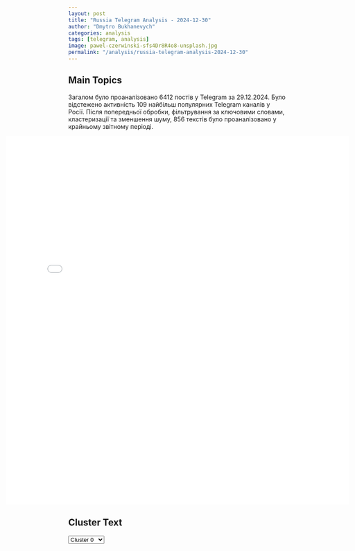 ```yaml
---
layout: post
title: "Russia Telegram Analysis - 2024-12-30"
author: "Dmytro Bukhanevych"
categories: analysis
tags: [telegram, analysis]
image: pawel-czerwinski-sfs4Dr8R4o8-unsplash.jpg
permalink: "/analysis/russia-telegram-analysis-2024-12-30"
---
```


<style>
    /* Adjusting iframe-container styles */
    .wide-iframe-container {
        width: calc(100% + 30vw);  /* Extending the width */
        margin-left: -15vw;       /* Negative margin to push to the left */
        overflow: hidden;         /* In case the iframe content spills over */
    }

    .wide-iframe-container iframe {
        width: 100%;  /* Making the iframe take the full width of its container */
        border: none; /* Removing any borders from the iframe */
    }

    /* Toggle mechanism */
    .hidden {
        display: none;
    }
    
    .show-content-target:checked + .show-content {
        display: block;
    }
</style>

<h2>Main Topics</h2>
<p>Загалом було проаналізовано 6412 постів у Telegram за 29.12.2024. Було відстежено активність 109 найбільш популярних Telegram каналів у Росії. Після попередньої обробки, фільтрування за ключовими словами, кластеризації та зменшення шуму, 856 текстів було проаналізовано у крайньому звітному періоді.</p>
<!-- Embedding Main Plotly Visualization -->
<div class="wide-iframe-container">
    <iframe src="{{site.baseurl}}/visualizations/2024-12-30/fig_topics_time.html" height="850"></iframe>
</div>


<h2>Cluster Text</h2>

<!-- Dropdown to select a cluster -->
<select id="clusterSelector" onchange="displayClusterText()">
<option value="0">Cluster 0</option><option value="1">Cluster 1</option><option value="2">Cluster 2</option><option value="3">Cluster 3</option><option value="4">Cluster 4</option><option value="5">Cluster 5</option><option value="6">Cluster 6</option><option value="7">Cluster 7</option><option value="8">Cluster 8</option><option value="9">Cluster 9</option><option value="10">Cluster 10</option><option value="11">Cluster 11</option><option value="12">Cluster 12</option><option value="13">Cluster 13</option><option value="14">Cluster 14</option>
</select>

<!-- Display area for the selected cluster's text -->
<div id="clusterTextDisplay" class="hidden"></div>

<script type="text/javascript">
    var clusterDetails = {"0": "<b>Total Posts:</b> 29<br><b>Date:</b> 2024-12-29 02:37:55+00:00<br><b>Author:</b> solovievlive<br><b>Link:</b> https://t.me/s/SolovievLive/305895<br><b>Subscribers:</b> 1306792<br><b>Text:</b> \u0422\u0435\u043a\u0441\u0442: \u0421\u0435\u0440\u0433\u0435\u0439 \u041b\u0430\u0432\u0440\u043e\u0432 \u0437\u0430\u044f\u0432\u0438\u043b \u0420\u0418\u0410 \u041d\u043e\u0432\u043e\u0441\u0442\u0438, \u0447\u0442\u043e \u0421\u0428\u0410 \u0438 \u041d\u0410\u0422\u041e \u0441\u0442\u043e\u043b\u043a\u043d\u0443\u0442\u0441\u044f \u0441 \u0440\u0435\u0448\u0438\u0442\u0435\u043b\u044c\u043d\u044b\u043c \u043e\u0442\u043f\u043e\u0440\u043e\u043c, \u0435\u0441\u043b\u0438 \u043f\u0440\u043e\u0434\u043e\u043b\u0436\u0430\u0442 \u0441\u043e\u0437\u0434\u0430\u0432\u0430\u0442\u044c \u0434\u043b\u044f \u0420\u043e\u0441\u0441\u0438\u0438 \u043d\u043e\u0432\u044b\u0435 \u0440\u0430\u043a\u0435\u0442\u043d\u044b\u0435 \u0443\u0433\u0440\u043e\u0437\u044b.\"\u0421\u043e \u0441\u0432\u043e\u0435\u0439 \u0441\u0442\u043e\u0440\u043e\u043d\u044b \u0433\u043e\u0442\u043e\u0432\u044b \u043a \u043b\u044e\u0431\u043e\u043c\u0443 \u0432\u0430\u0440\u0438\u0430\u043d\u0442\u0443 \u0440\u0430\u0437\u0432\u0438\u0442\u0438\u044f \u0441\u043e\u0431\u044b\u0442\u0438\u0439. <...> \u0412 \u0441\u0432\u043e\u044e \u043e\u0447\u0435\u0440\u0435\u0434\u044c \u0433\u0438\u043f\u043e\u0442\u0435\u0442\u0438\u0447\u0435\u0441\u043a\u0438\u0435 \u0448\u0430\u0433\u0438 \u043f\u043e \u0444\u043e\u0440\u043c\u0438\u0440\u043e\u0432\u0430\u043d\u0438\u044e \u043f\u0440\u0438\u0435\u043c\u043b\u0435\u043c\u044b\u0445 \u0443\u0441\u043b\u043e\u0432\u0438\u0439 \u0434\u043b\u044f \u0440\u0430\u0432\u043d\u043e\u043f\u0440\u0430\u0432\u043d\u043e\u0433\u043e \u0434\u0438\u0430\u043b\u043e\u0433\u0430 \u0431\u0443\u0434\u0443\u0442 \u043f\u0440\u0438\u043d\u044f\u0442\u044b \u0432\u043e \u0432\u043d\u0438\u043c\u0430\u043d\u0438\u0435,\"  \u043e\u0442\u043c\u0435\u0442\u0438\u043b \u043c\u0438\u043d\u0438\u0441\u0442\u0440.\u0413\u043b\u0430\u0432\u0430 \u041c\u0418\u0414 \u0420\u0424 \u043f\u043e\u0434\u0447\u0435\u0440\u043a\u043d\u0443\u043b, \u0447\u0442\u043e \u0420\u043e\u0441\u0441\u0438\u044f \u0437\u0430\u0438\u043d\u0442\u0435\u0440\u0435\u0441\u043e\u0432\u0430\u043d\u0430 \u0438\u0441\u043a\u043b\u044e\u0447\u0438\u0442\u0435\u043b\u044c\u043d\u043e \u0432 \u0440\u0435\u0448\u0435\u043d\u0438\u0438 \u043f\u0435\u0440\u0432\u043e\u043f\u0440\u0438\u0447\u0438\u043d \u043a\u043b\u044e\u0447\u0435\u0432\u044b\u0445 \u043f\u0440\u043e\u0442\u0438\u0432\u043e\u0440\u0435\u0447\u0438\u0439 \u0432 \u043e\u0431\u043b\u0430\u0441\u0442\u0438 \u0431\u0435\u0437\u043e\u043f\u0430\u0441\u043d\u043e\u0441\u0442\u0438. \u0421\u0440\u0435\u0434\u0438 \u0442\u0430\u043a\u0438\u0445 \u043f\u0440\u0438\u0447\u0438\u043d \u041b\u0430\u0432\u0440\u043e\u0432 \u043d\u0430\u0437\u0432\u0430\u043b \"\u043c\u043d\u043e\u0433\u043e\u043b\u0435\u0442\u043d\u044e\u044e \u044d\u043a\u0441\u043f\u0430\u043d\u0441\u0438\u044e \u041d\u0410\u0422\u041e \u043d\u0430 \u0432\u043e\u0441\u0442\u043e\u043a.\"\u270d \u041f\u043e\u0434\u043f\u0438\u0441\u044b\u0432\u0430\u0439\u0441\u044f \u043d\u0430 \u0421\u043e\u043b\u043e\u0432\u044c\u0451\u0432\u0430!", "1": "<b>Total Posts:</b> 34<br><b>Date:</b> 2024-12-29 12:23:49+00:00<br><b>Author:</b> rvvoenkor<br><b>Link:</b> https://t.me/s/RVvoenkor/83551<br><b>Subscribers:</b> 1648456<br><b>Text:</b> \u0422\u0435\u043a\u0441\u0442: \u203c\ufe0f\ud83c\udde6\ud83c\uddff\ud83c\uddf7\ud83c\uddfa\u0411\u0430\u043a\u0443 \u043f\u043e\u0442\u0440\u0435\u0431\u043e\u0432\u0430\u043b \u043e\u0442 \u0420\u043e\u0441\u0441\u0438\u0438 \u0438\u0437\u0432\u0438\u043d\u0435\u043d\u0438\u0439, \u043f\u0440\u0438\u0437\u043d\u0430\u043d\u0438\u044f \u0432\u0438\u043d\u044b, \u043d\u0430\u043a\u0430\u0437\u0430\u043d\u0438\u044f \u0432\u0438\u043d\u043e\u0432\u043d\u044b\u0445, \u0432\u044b\u043f\u043b\u0430\u0442\u044b \u043a\u043e\u043c\u043f\u0435\u043d\u0441\u0430\u0446\u0438\u0439 \u0410\u0437\u0435\u0440\u0431\u0430\u0439\u0434\u0436\u0430\u043d\u0443 \u0438 \u043f\u043e\u0441\u0442\u0440\u0430\u0434\u0430\u0432\u0448\u0438\u043c \u0432 \u043a\u0430\u0442\u0430\u0441\u0442\u0440\u043e\u0444\u0435 \u0441\u0430\u043c\u043e\u043b\u0451\u0442\u0430 AZAL, - \u0410\u043b\u0438\u0435\u0432. \u25aa\ufe0f\u0412 \u0441\u0432\u043e\u0435\u043c \u0434\u043e\u0441\u0442\u0430\u0442\u043e\u0447\u043d\u043e \u0436\u0435\u0441\u0442\u043a\u043e\u043c \u0438\u043d\u0442\u0435\u0440\u0432\u044c\u044e \u043e\u043d \u043e\u0442\u043c\u0435\u0442\u0438\u043b, \u0447\u0442\u043e \u043f\u0435\u0440\u0432\u044b\u0439 \u043f\u0443\u043d\u043a\u0442 \u0443\u0436\u0435 \u0432\u044b\u043f\u043e\u043b\u043d\u0435\u043d.\u25aa\ufe0f\"...\u0447\u0430\u0441\u0442\u044c \u0444\u044e\u0437\u0435\u043b\u044f\u0436\u0430 \u043e\u0441\u0442\u0430\u043b\u0430\u0441\u044c \u0446\u0435\u043b\u043e\u0439, \u0447\u0442\u043e \u043f\u043e\u0437\u0432\u043e\u043b\u044f\u0435\u0442 \u0441 \u043f\u043e\u043b\u043d\u043e\u0439 \u0443\u0432\u0435\u0440\u0435\u043d\u043d\u043e\u0441\u0442\u044c\u044e \u0437\u0430\u044f\u0432\u0438\u0442\u044c, \u0447\u0442\u043e \u0441\u0430\u043c\u043e\u043b\u0435\u0442 \u0431\u044b\u043b \u0441\u0431\u0438\u0442 \u0420\u043e\u0441\u0441\u0438\u0435\u0439. \u042d\u0442\u043e\u0442 \u0444\u0430\u043a\u0442 \u043d\u0435 \u043f\u043e\u0434\u043b\u0435\u0436\u0438\u0442 \u043e\u0441\u043f\u0430\u0440\u0438\u0432\u0430\u043d\u0438\u044e. \u041c\u044b \u043d\u0435 \u0443\u0442\u0432\u0435\u0440\u0436\u0434\u0430\u0435\u043c, \u0447\u0442\u043e \u044d\u0442\u043e \u0434\u0435\u0439\u0441\u0442\u0432\u0438\u0435 \u0431\u044b\u043b\u043e \u043d\u0430\u043c\u0435\u0440\u0435\u043d\u043d\u044b\u043c, \u043d\u043e \u043e\u043d\u043e, \u0431\u0435\u0437\u0443\u0441\u043b\u043e\u0432\u043d\u043e, \u043f\u0440\u043e\u0438\u0437\u043e\u0448\u043b\u043e\", - \u0434\u043e\u0431\u0430\u0432\u0438\u043b \u0410\u043b\u0438\u0435\u0432.\u25aa\ufe0f\u041f\u043e\u0441\u043b\u0435 \u044d\u0442\u043e\u0433\u043e \u041f\u0435\u0441\u043a\u043e\u0432 \u0441\u043e\u043e\u0431\u0449\u0438\u043b, \u0447\u0442\u043e \u043f\u0440\u0435\u0437\u0438\u0434\u0435\u043d\u0442\u044b \u0420\u043e\u0441\u0441\u0438\u0438 \u0438 \u0410\u0437\u0435\u0440\u0431\u0430\u0439\u0434\u0436\u0430\u043d\u0430 \u0432\u043d\u043e\u0432\u044c \u043f\u0440\u043e\u0432\u0435\u043b\u0438 \u0442\u0435\u043b\u0435\u0444\u043e\u043d\u043d\u044b\u0439 \u0440\u0430\u0437\u0433\u043e\u0432\u043e\u0440, \u0432 \u0445\u043e\u0434\u0435 \u043a\u043e\u0442\u043e\u0440\u043e\u0433\u043e \u043f\u0440\u043e\u0434\u043e\u043b\u0436\u0438\u043b\u0438 \u043e\u0431\u0441\u0443\u0436\u0434\u0435\u043d\u0438\u0435 \u0432\u043e\u043f\u0440\u043e\u0441\u043e\u0432, \u0441\u0432\u044f\u0437\u0430\u043d\u043d\u044b\u0445 \u0441 \u043a\u0440\u0443\u0448\u0435\u043d\u0438\u0435\u043c \u0430\u0432\u0438\u0430\u043b\u0430\u0439\u043d\u0435\u0440\u0430 AZAL.t.me/RVvoenkor", "2": "<b>Total Posts:</b> 88<br><b>Date:</b> 2024-12-29 20:00:55+00:00<br><b>Author:</b> mod_russia<br><b>Link:</b> https://t.me/s/mod_russia/47409<br><b>Subscribers:</b> 614191<br><b>Text:</b> \u0422\u0435\u043a\u0441\u0442: \ud83d\uddd3 \u0413\u043b\u0430\u0432\u043d\u043e\u0435 \u0437\u0430 \u0434\u0435\u043d\u044c\u25ab\ufe0f \u041f\u043e\u0434\u0440\u0430\u0437\u0434\u0435\u043b\u0435\u043d\u0438\u044f \u0433\u0440\u0443\u043f\u043f\u0438\u0440\u043e\u0432\u043a\u0438 \u0432\u043e\u0439\u0441\u043a \u00ab\u0426\u0435\u043d\u0442\u0440\u00bb \u0432 \u0440\u0435\u0437\u0443\u043b\u044c\u0442\u0430\u0442\u0435 \u0443\u0441\u043f\u0435\u0448\u043d\u044b\u0445 \u043d\u0430\u0441\u0442\u0443\u043f\u0430\u0442\u0435\u043b\u044c\u043d\u044b\u0445 \u0434\u0435\u0439\u0441\u0442\u0432\u0438\u0439 \u043e\u0441\u0432\u043e\u0431\u043e\u0434\u0438\u043b\u0438 \u043d\u0430\u0441\u0435\u043b\u0435\u043d\u043d\u044b\u0439 \u043f\u0443\u043d\u043a\u0442 \u041d\u043e\u0432\u043e\u0442\u0440\u043e\u0438\u0446\u043a\u043e\u0435 \u0414\u043e\u043d\u0435\u0446\u043a\u043e\u0439 \u041d\u0430\u0440\u043e\u0434\u043d\u043e\u0439 \u0420\u0435\u0441\u043f\u0443\u0431\u043b\u0438\u043a\u0438. \u25ab\ufe0f \u0412\u043e\u043e\u0440\u0443\u0436\u0435\u043d\u043d\u044b\u0435 \u0421\u0438\u043b\u044b \u0420\u043e\u0441\u0441\u0438\u0439\u0441\u043a\u043e\u0439 \u0424\u0435\u0434\u0435\u0440\u0430\u0446\u0438\u0438 \u043f\u0440\u043e\u0434\u043e\u043b\u0436\u0430\u044e\u0442 \u0440\u0430\u0437\u0433\u0440\u043e\u043c \u0444\u043e\u0440\u043c\u0438\u0440\u043e\u0432\u0430\u043d\u0438\u0439 \u0412\u0421\u0423 \u043d\u0430 \u0442\u0435\u0440\u0440\u0438\u0442\u043e\u0440\u0438\u0438 \u041a\u0443\u0440\u0441\u043a\u043e\u0439 \u043e\u0431\u043b\u0430\u0441\u0442\u0438. \u0417\u0430 \u0441\u0443\u0442\u043a\u0438 \u043f\u043e\u0442\u0435\u0440\u0438 \u0412\u0421\u0423 \u0441\u043e\u0441\u0442\u0430\u0432\u0438\u043b\u0438 \u0434\u043e 400 \u0432\u043e\u0435\u043d\u043d\u043e\u0441\u043b\u0443\u0436\u0430\u0449\u0438\u0445.\u25ab\ufe0f \u041f\u0440\u0435\u0441\u0435\u0447\u0435\u043d\u044b \u043f\u043e\u043f\u044b\u0442\u043a\u0438 \u043a\u0438\u0435\u0432\u0441\u043a\u043e\u0433\u043e \u0440\u0435\u0436\u0438\u043c\u0430 \u0441\u043e\u0432\u0435\u0440\u0448\u0438\u0442\u044c \u0442\u0435\u0440\u0440\u043e\u0440\u0438\u0441\u0442\u0438\u0447\u0435\u0441\u043a\u0438\u0435 \u0430\u0442\u0430\u043a\u0438 c \u043f\u0440\u0438\u043c\u0435\u043d\u0435\u043d\u0438\u0435\u043c \u0411\u043f\u041b\u0410 \u0441\u0430\u043c\u043e\u043b\u0435\u0442\u043d\u043e\u0433\u043e \u0442\u0438\u043f\u0430 \u043f\u043e \u043e\u0431\u044a\u0435\u043a\u0442\u0430\u043c \u043d\u0430 \u0442\u0435\u0440\u0440\u0438\u0442\u043e\u0440\u0438\u0438 \u0420\u043e\u0441\u0441\u0438\u0439\u0441\u043a\u043e\u0439 \u0424\u0435\u0434\u0435\u0440\u0430\u0446\u0438\u0438.\u00a0 \u25ab\ufe0f \u041e\u043f\u0443\u0431\u043b\u0438\u043a\u043e\u0432\u0430\u043d\u044b \u043a\u0430\u0434\u0440\u044b \u0431\u043e\u0435\u0432\u043e\u0439 \u0440\u0430\u0431\u043e\u0442\u044b \u0440\u0430\u0441\u0447\u0435\u0442\u043e\u0432 \u043e\u0440\u0443\u0434\u0438\u044f \u00ab\u0413\u0438\u0430\u0446\u0438\u043d\u0442-\u0411\u00bb \u0438 \u0420\u0421\u0417\u041e \u00ab\u0413\u0440\u0430\u0434\u00bb, \u044d\u043a\u0438\u043f\u0430\u0436\u0435\u0439 \u0442\u0430\u043d\u043a\u043e\u0432 \u0422-90\u041c \u0438 \u0441\u0430\u043c\u043e\u043b\u0435\u0442\u043e\u0432 \u0421\u0443-34, \u0430 \u0442\u0430\u043a\u0436\u0435 \u043e\u043f\u0435\u0440\u0430\u0442\u043e\u0440\u043e\u0432 \u0411\u043f\u041b\u0410 \u00ab\u0421\u0443\u043f\u0435\u0440\u043a\u0430\u043c\u00bb.\u25ab\ufe0f \u041c\u0438\u043d\u043e\u0431\u043e\u0440\u043e\u043d\u044b \u0420\u043e\u0441\u0441\u0438\u0438 \u043f\u0440\u043e\u0434\u043e\u043b\u0436\u0430\u0435\u0442 \u0440\u0430\u0441\u0441\u043a\u0430\u0437\u044b\u0432\u0430\u0442\u044c \u043e \u043f\u043e\u0434\u0432\u0438\u0433\u0430\u0445 \u0443\u0447\u0430\u0441\u0442\u043d\u0438\u043a\u043e\u0432 \u0441\u043f\u0435\u0446\u043e\u043f\u0435\u0440\u0430\u0446\u0438\u0438.\ud83d\udcaa \u041d\u0430\u0448\u0435 \u0434\u0435\u043b\u043e \u043f\u0440\u0430\u0432\u043e\u0435. \u041f\u043e\u0431\u0435\u0434\u0430 \u0431\u0443\u0434\u0435\u0442 \u0437\u0430 \u043d\u0430\u043c\u0438!#\u0418\u0442\u043e\u0433\u0438\u0414\u043d\u044f\ud83d\udd39 \u041c\u0438\u043d\u043e\u0431\u043e\u0440\u043e\u043d\u044b \u0420\u043e\u0441\u0441\u0438\u0438", "3": "<b>Total Posts:</b> 28<br><b>Date:</b> 2024-12-29 21:05:59+00:00<br><b>Author:</b> ateobreaking<br><b>Link:</b> https://t.me/s/Ateobreaking/136407<br><b>Subscribers:</b> 559476<br><b>Text:</b> \u0422\u0435\u043a\u0441\u0442: \u26a1\u0411\u044b\u0432\u0448\u0438\u0439 \u043f\u0440\u0435\u0437\u0438\u0434\u0435\u043d\u0442 \u0421\u0428\u0410 \u0414\u0436\u0438\u043c\u043c\u0438 \u041a\u0430\u0440\u0442\u0435\u0440 \u0443\u043c\u0435\u0440 \u0432 \u0432\u043e\u0437\u0440\u0430\u0441\u0442\u0435 100 \u043b\u0435\u0442", "4": "<b>Total Posts:</b> 17<br><b>Date:</b> 2024-12-29 12:50:42+00:00<br><b>Author:</b> pravdadirty<br><b>Link:</b> https://t.me/s/pravdadirty/64777<br><b>Subscribers:</b> 1487628<br><b>Text:</b> \u0422\u0435\u043a\u0441\u0442: \u041e\u0431\u0432\u0438\u043d\u044f\u0435\u043c\u044b\u0439 \u0432 \u043e\u0440\u0433\u0430\u043d\u0438\u0437\u0430\u0446\u0438\u0438 \u041b\u0413\u0411\u0422-\u0442\u0443\u0440\u043e\u0432* \u0410\u043d\u0434\u0440\u0435\u0439 \u041a\u043e\u0442\u043e\u0432** \u043d\u0430\u0439\u0434\u0435\u043d \u043c\u0435\u0440\u0442\u0432\u044b\u043c \u0432 \u0421\u0418\u0417\u041e \u00ab\u0412\u043e\u0434\u043d\u0438\u043a\u00bb, \u2014 \u043f\u0438\u0448\u0435\u0442 Baza \u041f\u043e \u0434\u0430\u043d\u043d\u044b\u043c \u0438\u0441\u0442\u043e\u0447\u043d\u0438\u043a\u043e\u0432 \u0438\u0437\u0434\u0430\u043d\u0438\u044f, \u0440\u0435\u0447\u044c \u0438\u0434\u0435\u0442 \u043e \u0441\u0443\u0438\u0446\u0438\u0434\u0435.\u0420\u0430\u043d\u0435\u0435 \u041a\u043e\u0442\u043e\u0432\u0430 \u0430\u0440\u0435\u0441\u0442\u043e\u0432\u0430\u043b\u0438 \u043d\u0430 \u0434\u0432\u0430 \u043c\u0435\u0441\u044f\u0446\u0430. \u0421\u0432\u043e\u044e \u0432\u0438\u043d\u0443 \u043e\u043d \u043d\u0435 \u043f\u0440\u0438\u0437\u043d\u0430\u0432\u0430\u043b.48-\u043b\u0435\u0442\u043d\u0435\u0433\u043e \u0434\u0438\u0440\u0435\u043a\u0442\u043e\u0440\u0430 \u0442\u0443\u0440\u0438\u0441\u0442\u0438\u0447\u0435\u0441\u043a\u043e\u0433\u043e \u043a\u043b\u0443\u0431\u0430 \u00ab\u041c\u0435\u043d \u0442\u0440\u0435\u0432\u0435\u043b\u00bb \u0410\u043d\u0434\u0440\u0435\u044f \u041a. \u043e\u0431\u0432\u0438\u043d\u044f\u043b\u0438 \u043f\u043e \u0441\u0442\u0430\u0442\u044c\u0435 \u00ab\u041e\u0440\u0433\u0430\u043d\u0438\u0437\u0430\u0446\u0438\u044f \u0434\u0435\u044f\u0442\u0435\u043b\u044c\u043d\u043e\u0441\u0442\u0438 \u044d\u043a\u0441\u0442\u0440\u0435\u043c\u0438\u0441\u0442\u0441\u043a\u043e\u0439 \u043e\u0440\u0433\u0430\u043d\u0438\u0437\u0430\u0446\u0438\u0438\u00bb. \u041f\u043e \u0441\u043b\u043e\u0432\u0430\u043c \u043f\u0440\u0435\u0434\u0441\u0442\u0430\u0432\u0438\u0442\u0435\u043b\u044f \u043e\u0431\u0432\u0438\u043d\u0435\u043d\u0438\u044f, \u0432\u0438\u043d\u0430 \u0410\u043d\u0434\u0440\u0435\u044f \u043f\u043e\u0434\u0442\u0432\u0435\u0440\u0436\u0434\u0430\u0435\u0442\u0441\u044f \u0435\u0433\u043e \u043f\u043e\u043a\u0430\u0437\u0430\u043d\u0438\u044f\u043c\u0438 \u0438 \u043e\u0441\u043c\u043e\u0442\u0440\u043e\u043c \u0442\u0435\u043b\u0435\u0444\u043e\u043d\u0430. *\u0440\u0430\u043d\u0435\u0435 \u0412\u0435\u0440\u0445\u043e\u0432\u043d\u044b\u0439 \u0441\u0443\u0434 \u0420\u0424 \u043f\u0440\u0438\u0437\u043d\u0430\u043b \u00ab\u043c\u0435\u0436\u0434\u0443\u043d\u0430\u0440\u043e\u0434\u043d\u043e\u0435 \u0434\u0432\u0438\u0436\u0435\u043d\u0438\u0435 \u041b\u0413\u0411\u0422\u00bb \u044d\u043a\u0441\u0442\u0440\u0435\u043c\u0438\u0441\u0442\u0441\u043a\u0438\u043c \u0438 \u0437\u0430\u043f\u0440\u0435\u0442\u0438\u043b \u0435\u0433\u043e**\u0432\u043d\u0435\u0441\u0435\u043d \u0420\u043e\u0441\u0444\u0438\u043d\u043c\u043e\u043d\u0438\u0442\u043e\u0440\u0438\u043d\u0433\u043e\u043c \u0432 \u0441\u043f\u0438\u0441\u043e\u043a \u0442\u0435\u0440\u0440\u043e\u0440\u0438\u0441\u0442\u043e\u0432 \u0438 \u044d\u043a\u0441\u0442\u0440\u0435\u043c\u0438\u0441\u0442\u043e\u0432 \ud83d\udc40 \u0412\u041f\u0428", "5": "<b>Total Posts:</b> 52<br><b>Date:</b> 2024-12-29 16:30:07+00:00<br><b>Author:</b> chp_donetska<br><b>Link:</b> https://t.me/s/chp_donetska/125710<br><b>Subscribers:</b> 322072<br><b>Text:</b> \u0422\u0435\u043a\u0441\u0442: \u2757\ufe0f\u0412\u0421 \u0420\u0424 \u0432\u0435\u0434\u0443\u0442 \u0431\u043e\u0438 \u0432 \u0440\u0430\u0439\u043e\u043d\u0435 \u041a\u0443\u0440\u0430\u0445\u043e\u0432\u0441\u043a\u043e\u0439 \u0422\u042d\u0421 \u0432 \u0414\u041d\u0420, \u0441\u043e\u043e\u0431\u0449\u0438\u043b \u0433\u043b\u0430\u0432\u0430 \u0440\u0435\u0433\u0438\u043e\u043d\u0430 \u0414\u0435\u043d\u0438\u0441 \u041f\u0443\u0448\u0438\u043b\u0438\u043d.\ud83d\udcac\u041d\u0430\u043f\u0438\u0441\u0430\u0442\u044c \u043d\u0430\u043c \u041f\u043e\u0434\u043f\u0438\u0441\u0430\u0442\u044c\u0441\u044f \u043d\u0430 \u043a\u0430\u043d\u0430\u043b \u2705", "6": "<b>Total Posts:</b> 49<br><b>Date:</b> 2024-12-29 16:13:49+00:00<br><b>Author:</b> olegtsarov<br><b>Link:</b> https://t.me/s/olegtsarov/21149<br><b>Subscribers:</b> 343245<br><b>Text:</b> \u0422\u0435\u043a\u0441\u0442: \u0414\u0430\u0439\u0434\u0436\u0435\u0441\u0442 \u043e\u0431 \u0423\u043a\u0440\u0430\u0438\u043d\u0435 29 \u0434\u0435\u043a\u0430\u0431\u0440\u044f\u041d\u043e\u0432\u044b\u0439 \u043f\u0440\u0435\u0434\u0441\u0442\u0430\u0432\u0438\u0442\u0435\u043b\u044c \u0423\u043a\u0440\u0430\u0438\u043d\u044b \u0432 \u041e\u041e\u041d \u041c\u0435\u043b\u044c\u043d\u0438\u043a \u0437\u0430\u044f\u0432\u0438\u043b, \u0447\u0442\u043e \u0423\u043a\u0440\u0430\u0438\u043d\u0430 \u0434\u043b\u044f \u0437\u0430\u0432\u0435\u0440\u0448\u0435\u043d\u0438\u044f \u0432\u043e\u0435\u043d\u043d\u043e\u0433\u043e \u043a\u043e\u043d\u0444\u043b\u0438\u043a\u0442\u0430 \u0441 \u0420\u043e\u0441\u0441\u0438\u0435\u0439 \u0443\u0436\u0435 \u0441\u043e\u0433\u043b\u0430\u0441\u043d\u0430 \u043d\u0430 \u0433\u0430\u0440\u0430\u043d\u0442\u0438\u0438 \u0431\u0435\u0437\u043e\u043f\u0430\u0441\u043d\u043e\u0441\u0442\u0438, \u043d\u0435 \u0441\u0432\u044f\u0437\u0430\u043d\u043d\u044b\u0435 \u0441 \u041d\u0410\u0422\u041e. \u041f\u043e \u0435\u0433\u043e \u0441\u043b\u043e\u0432\u0430\u043c, \u0447\u043b\u0435\u043d\u0441\u0442\u0432\u043e \u0432 \u041d\u0410\u0422\u041e \u0434\u043b\u044f \u0423\u043a\u0440\u0430\u0438\u043d\u044b \u00ab\u043e\u0441\u0442\u0430\u0451\u0442\u0441\u044f \u043d\u0430 \u043f\u043e\u0432\u0435\u0441\u0442\u043a\u0435 \u0434\u043d\u044f\u00bb, \u043d\u043e \u043a\u0430\u043a \u0432\u0440\u0435\u043c\u0435\u043d\u043d\u043e\u0435 \u0440\u0435\u0448\u0435\u043d\u0438\u0435 \u043e\u043d\u0430 \u0433\u043e\u0442\u043e\u0432\u0430 \u043e\u0431\u0441\u0443\u0436\u0434\u0430\u0442\u044c \u0438 \u0434\u0440\u0443\u0433\u0438\u0435 \u0433\u0430\u0440\u0430\u043d\u0442\u0438\u0438 \u0431\u0435\u0437\u043e\u043f\u0430\u0441\u043d\u043e\u0441\u0442\u0438. \u041f\u0440\u0438 \u044d\u0442\u043e\u043c \u041c\u0435\u043b\u044c\u043d\u0438\u043a \u043e\u0442\u043c\u0435\u0442\u0438\u043b, \u0447\u0442\u043e \u043f\u0430\u0440\u0442\u043d\u0451\u0440\u044b \u0434\u043e\u043b\u0436\u043d\u044b \u00ab\u0442\u0449\u0430\u0442\u0435\u043b\u044c\u043d\u043e \u0437\u0430\u0444\u0438\u043a\u0441\u0438\u0440\u043e\u0432\u0430\u0442\u044c \u0432\u043e\u0435\u043d\u043d\u044b\u0435 \u0441\u0440\u0435\u0434\u0441\u0442\u0432\u0430, \u043a\u043e\u0442\u043e\u0440\u044b\u0435 \u043e\u043d\u0438 \u0431\u0443\u0434\u0443\u0442 \u0438\u0441\u043f\u043e\u043b\u044c\u0437\u043e\u0432\u0430\u0442\u044c \u0434\u043b\u044f \u0437\u0430\u0449\u0438\u0442\u044b \u0423\u043a\u0440\u0430\u0438\u043d\u044b\u00bb \u0438 \u0443\u0432\u0435\u043b\u0438\u0447\u0438\u0442\u044c \u0432\u043e\u0435\u043d\u043d\u0443\u044e \u043f\u043e\u043c\u043e\u0449\u044c.\u0433\u0430\u0440\u0430\u043d\u0442\u0438\u0438, \u041e\u0442\u043c\u0435\u0442\u0438\u043c, \u0447\u0442\u043e \u0433\u0430\u0440\u0430\u043d\u0442\u0438\u0438, \u043e \u043a\u043e\u0442\u043e\u0440\u044b\u0445 \u0441\u043a\u0430\u0437\u0430\u043b \u041c\u0435\u043b\u044c\u043d\u0438\u043a \u0432\u0441\u0435 \u0440\u0430\u0432\u043d\u043e \u043f\u0440\u0435\u0434\u043f\u043e\u043b\u0430\u0433\u0430\u044e\u0442 \u0432\u043e\u0435\u043d\u043d\u043e\u0435 \u0432\u043c\u0435\u0448\u0430\u0442\u0435\u043b\u044c\u0441\u0442\u0432\u043e \u0432 \u043f\u043e\u043b\u044c\u0437\u0443 \u041a\u0438\u0435\u0432\u0430.\u0417\u0435\u043b\u0435\u043d\u0441\u043a\u0438\u0439 \u0443\u0442\u0432\u0435\u0440\u0434\u0438\u043b \u043d\u043e\u0432\u044b\u0439 \u0443\u043a\u0440\u0430\u0438\u043d\u0441\u043a\u0438\u0439 \u0433\u043e\u0441\u0443\u0434\u0430\u0440\u0441\u0442\u0432\u0435\u043d\u043d\u044b\u0439 \u043f\u0440\u0430\u0437\u0434\u043d\u0438\u043a \u2014 \u00ab\u0414\u0435\u043d\u044c \u043c\u0435\u0436\u043d\u0430\u0446\u0438\u043e\u043d\u0430\u043b\u044c\u043d\u043e\u0433\u043e \u0441\u043e\u0433\u043b\u0430\u0441\u0438\u044f \u0438 \u043a\u0443\u043b\u044c\u0442\u0443\u0440\u043d\u043e\u0433\u043e \u0440\u0430\u0437\u043d\u043e\u043e\u0431\u0440\u0430\u0437\u0438\u044f\u00bb. \u0415\u0433\u043e \u0441\u043e\u0431\u0438\u0440\u0430\u044e\u0442\u0441\u044f \u0435\u0436\u0435\u0433\u043e\u0434\u043d\u043e \u043f\u0440\u0430\u0437\u0434\u043d\u043e\u0432\u0430\u0442\u044c 21 \u043c\u0430\u044f. \u0422\u0435\u043f\u0435\u0440\u044c \u043f\u043e\u043c\u0438\u043c\u043e \u0434\u043d\u044f \u043d\u0435\u0437\u0430\u0432\u0438\u0441\u0438\u043c\u043e\u0441\u0442\u0438, \u043a\u043e\u043d\u0441\u0442\u0438\u0442\u0443\u0446\u0438\u0438 \u0441\u043e\u0431\u043e\u0440\u043d\u043e\u0441\u0442\u0438 \u043d\u0430 \u0423\u043a\u0440\u0430\u0438\u043d\u0435 \u043f\u043e\u044f\u0432\u0438\u0442\u0441\u044f \u0435\u0449\u0451 \u043e\u0434\u0438\u043d \u0434\u0435\u043d\u044c \u0442\u043e\u0433\u043e, \u0447\u0435\u0433\u043e \u043d\u0435\u0442. \u041f\u0435\u0440\u0435\u0434 \u044d\u0442\u0438\u043c \u0417\u0435\u043b\u0435\u043d\u0441\u043a\u0438\u0439 \u0432\u0441\u0442\u0440\u0435\u0447\u0430\u043b\u0441\u044f \u0441 \u043f\u0440\u0435\u0434\u0441\u0442\u0430\u0432\u0438\u0442\u0435\u043b\u044f\u043c\u0438 \u0432\u0441\u0435\u0445 \u043d\u0430\u0446\u0438\u043e\u043d\u0430\u043b\u044c\u043d\u044b\u0445 \u043e\u0431\u0449\u0438\u043d, \u043a\u0440\u043e\u043c\u0435 \u0440\u0443\u0441\u0441\u043a\u043e\u0439. \u0422\u0430\u043a \u0447\u0442\u043e \u0440\u0443\u0441\u0441\u043a\u0438\u0435 \u0438\u0437  \u0441\u043e\u0433\u043b\u0430\u0441\u0438\u044f \u0438\u0441\u043a\u043b\u044e\u0447\u0435\u043d\u044b\u0422\u0430\u043a \u043d\u0430\u0437\u044b\u0432\u0430\u0435\u043c\u044b\u0439 \u0441\u0432\u044f\u0449\u0435\u043d\u043d\u0438\u043a \u0440\u0430\u0441\u043a\u043e\u043b\u044c\u043d\u0438\u0447\u0435\u0441\u043a\u043e\u0439 \u041f\u0426\u0423 \u0412\u0430\u0441\u0438\u043b\u0438\u0439 \u041a\u043e\u0441\u044f\u0447\u0435\u043d\u043a\u043e \u043f\u0440\u0438\u0437\u0432\u0430\u043b \u0433\u0440\u0430\u0436\u0434\u0430\u043d \u0423\u043a\u0440\u0430\u0438\u043d\u044b \u043f\u0440\u0438\u043d\u044f\u0442\u044c \u0438\u0443\u0434\u0430\u0438\u0437\u043c. \u041e\u0431 \u044d\u0442\u043e\u043c \u043e\u043d \u043d\u0430\u043f\u0438\u0441\u0430\u043b \u0432 \u043a\u043e\u043c\u043c\u0435\u043d\u0442\u0430\u0440\u0438\u044f\u0445 \u043a \u043f\u0443\u0431\u043b\u0438\u043a\u0430\u0446\u0438\u0438 \u0433\u043b\u0430\u0432\u043d\u043e\u0433\u043e \u0440\u0430\u0432\u0432\u0438\u043d\u0430 \u0423\u043a\u0440\u0430\u0438\u043d\u044b \u041c\u043e\u0448\u0435 \u0410\u0441\u043c\u0430\u043d\u0430 \u043e \u0437\u0430\u0436\u0438\u0433\u0430\u043d\u0438\u0438 \u043c\u0435\u043d\u043e\u0440\u044b \u0433\u043b\u0430\u0432\u043e\u0439 \u043d\u0430\u0446\u0433\u0432\u0430\u0440\u0434\u0438\u0438. \u00ab\u0414\u043b\u044f \u043f\u043e\u0431\u0435\u0434\u044b \u043d\u0430\u043c \u043d\u0443\u0436\u043d\u0430 \u043e\u0431\u044a\u0435\u0434\u0438\u043d\u044f\u044e\u0449\u0430\u044f \u043d\u0430\u0441 \u0440\u0435\u043b\u0438\u0433\u0438\u044f. \u0415\u0441\u043b\u0438 \u0443\u0436 \u043f\u0440\u0435\u0437\u0438\u0434\u0435\u043d\u0442 \u0423\u043a\u0440\u0430\u0438\u043d\u044b, \u043a\u043e\u043c\u0430\u043d\u0434\u0443\u044e\u0449\u0438\u0435 \u0412\u0421\u0423 \u0438 \u043d\u0430\u0446\u0433\u0432\u0430\u0440\u0434\u0438\u0438 \u0441\u043a\u043b\u043e\u043d\u043d\u044b \u043a \u0438\u0443\u0434\u0430\u0438\u0437\u043c\u0443, \u0442\u043e \u043c\u043e\u0436\u0435\u0442 \u0434\u0430\u0432\u0430\u0439\u0442\u0435 \u0432\u0441\u0435 \u043f\u0440\u0438\u043c\u0435\u043c \u0438\u0443\u0434\u0430\u0438\u0437\u043c? \u0412\u0435\u0434\u044c \u043f\u043e\u043d\u044f\u0442\u043d\u043e, \u0447\u0442\u043e \u0423\u043a\u0440\u0430\u0438\u043d\u0430 \u0431\u0443\u0434\u0435\u0442 \u043e\u043a\u043a\u0443\u043f\u0438\u0440\u043e\u0432\u0430\u043d\u0430, \u0438\u043c\u0435\u044f \u0442\u0430\u043a\u043e\u0435 \u043c\u0438\u0440\u043e\u0432\u043e\u0437\u0437\u0440\u0435\u043d\u0438\u0435, \u043a\u043e\u0442\u043e\u0440\u043e\u0435  \u0435\u0441\u0442\u044c \u0441\u0435\u0439\u0447\u0430\u0441\u00bb - \u043d\u0430\u043f\u0438\u0441\u0430\u043b \u041a\u043e\u0441\u044f\u0447\u0435\u043d\u043a\u043e. \u042d\u0442\u043e \u0438\u0437\u0432\u0435\u0441\u0442\u043d\u044b\u0439 \u043d\u0430\u0446\u0438\u0441\u0442, \u0431\u044b\u0432\u0448\u0438\u0439 \u0432\u043e\u0435\u043d\u043d\u044b\u0439 \u043a\u0430\u043f\u0435\u043b\u043b\u0430\u043d \u043d\u0430\u0446\u0438\u0441\u0442\u0441\u043a\u043e\u0433\u043e \u00ab\u041f\u0440\u0430\u0432\u043e\u0433\u043e \u0441\u0435\u043a\u0442\u043e\u0440\u0430\u00bb, \u043f\u0440\u0438\u0433\u043e\u0432\u043e\u0440\u0451\u043d\u043d\u044b\u0439 \u0432 \u0441\u0432\u043e\u0451 \u0432\u0440\u0435\u043c\u044f \u043a \u0441\u0435\u043c\u0438 \u0433\u043e\u0434\u0430\u043c \u0437\u0430 \u0433\u0440\u0430\u0431\u0451\u0436. \u0415\u0441\u0442\u0435\u0441\u0442\u0432\u0435\u043d\u043d\u043e, \u0435\u0433\u043e \u043a\u043e\u043c\u043c\u0435\u043d\u0442\u0430\u0440\u0438\u0439 \u043d\u043e\u0441\u0438\u043b \u0441\u0430\u0440\u043a\u0430\u0441\u0442\u0438\u0447\u0435\u0441\u043a\u0438\u0439 \u0445\u0430\u0440\u0430\u043a\u0442\u0435\u0440.\u0412\u0441\u0451 \u0431\u043e\u043b\u044c\u0448\u0435 \u0443\u043a\u0440\u0430\u0438\u043d\u0441\u043a\u0438\u0445 \u0431\u0435\u0436\u0435\u043d\u0446\u0435\u0432 \u0445\u043e\u0442\u044f\u0442 \u043e\u0441\u0442\u0430\u0442\u044c\u0441\u044f \u0432 \u041d\u043e\u0440\u0432\u0435\u0433\u0438\u0438. \u0422\u0430\u043a\u043e\u0432\u044b \u0434\u0430\u043d\u043d\u044b\u0435 \u043d\u043e\u0432\u043e\u0433\u043e \u043e\u0442\u0447\u0451\u0442\u0430 \u043d\u043e\u0440\u0432\u0435\u0436\u0441\u043a\u043e\u0433\u043e \u0443\u043f\u0440\u0430\u0432\u043b\u0435\u043d\u0438\u044f \u043f\u043e \u0438\u043d\u0442\u0435\u0433\u0440\u0430\u0446\u0438\u0438 \u0438 \u0440\u0430\u0437\u043d\u043e\u043e\u0431\u0440\u0430\u0437\u0438\u044e. \u0421\u043e\u0433\u043b\u0430\u0441\u043d\u043e \u0438\u043c 47% \u0443\u043a\u0440\u0430\u0438\u043d\u0441\u043a\u0438\u0445 \u0431\u0435\u0436\u0435\u043d\u0446\u0435\u0432 \u0432 \u043d\u0435 \u043f\u043b\u0430\u043d\u0438\u0440\u0443\u044e\u0442 \u0432\u043e\u0437\u0432\u0440\u0430\u0449\u0430\u0442\u044c\u0441\u044f \u0434\u043e\u043c\u043e\u0439 \u0434\u0430\u0436\u0435 \u043f\u043e\u0441\u043b\u0435 \u043e\u043a\u043e\u043d\u0447\u0430\u043d\u0438\u044f \u043a\u043e\u043d\u0444\u043b\u0438\u043a\u0442\u0430, \u0442\u043e\u043b\u044c\u043a\u043e 10% \u0437\u0430\u044f\u0432\u0438\u043b\u0438 \u043e \u0441\u0432\u043e\u0451\u043c \u0442\u0432\u0451\u0440\u0434\u043e\u043c \u0436\u0435\u043b\u0430\u043d\u0438\u0438 \u0432\u0435\u0440\u043d\u0443\u0442\u044c\u0441\u044f. \u041e\u0441\u0442\u0430\u043b\u044c\u043d\u044b\u0435 \u0437\u0430\u0442\u0440\u0443\u0434\u043d\u044f\u044e\u0442\u0441\u044f \u0441 \u043e\u0442\u0432\u0435\u0442\u043e\u043c. \u041e\u0442\u043c\u0435\u0447\u0430\u0435\u0442\u0441\u044f \u0440\u0435\u0437\u043a\u0438\u0439 \u0440\u043e\u0441\u0442 \u0447\u0438\u0441\u043b\u0430 \u043d\u0435 \u0436\u0435\u043b\u0430\u044e\u0449\u0438\u0445 \u0432\u043e\u0437\u0432\u0440\u0430\u0449\u0430\u0442\u044c\u0441\u044f. \u0412 2022-\u043c \u0433\u043e\u0434\u0443 \u0438\u0445 \u0431\u044b\u043b\u043e \u0432\u0441\u0435\u0433\u043e 20%. \u0422\u0430\u043a\u0436\u0435 \u043e\u0442\u0447\u0451\u0442 \u0444\u0438\u043a\u0441\u0438\u0440\u0443\u0435\u0442 \u0447\u0442\u043e \u0432 \u041d\u043e\u0440\u0432\u0435\u0433\u0438\u044e \u0441\u0442\u0430\u043b\u043e \u043f\u0440\u0438\u0435\u0437\u0436\u0430\u0442\u044c \u0433\u043e\u0440\u0430\u0437\u0434\u043e \u0431\u043e\u043b\u044c\u0448\u0435 \u0443\u043a\u0440\u0430\u0438\u043d\u0441\u043a\u0438\u0445 \u043c\u0430\u043b\u044c\u0447\u0438\u043a\u043e\u0432-\u043f\u043e\u0434\u0440\u043e\u0441\u0442\u043a\u043e\u0432.\u0423\u043a\u0440\u0430\u0438\u043d\u0441\u043a\u0438\u043c \u0441\u0438\u043b\u043e\u0432\u0438\u043a\u0430\u043c \u044f\u0432\u043d\u043e \u043f\u043e\u043d\u0440\u0430\u0432\u0438\u043b\u043e\u0441\u044c \u0432\u044b\u043f\u0443\u0441\u043a\u0430\u0442\u044c \u043f\u043e\u0434\u043e\u0437\u0440\u0435\u0432\u0430\u0435\u043c\u044b\u0445 \u043f\u043e\u0434 \u0437\u0430\u043b\u043e\u0433 \u0438 \u0441\u043d\u043e\u0432\u0430 \u0437\u0430\u0434\u0435\u0440\u0436\u0438\u0432\u0430\u0442\u044c \u043f\u043e \u043d\u043e\u0432\u044b\u043c \u043e\u0431\u0432\u0438\u043d\u0435\u043d\u0438\u044f\u043c. \u041f\u043e\u0432\u0442\u043e\u0440\u043d\u043e \u0437\u0430\u0434\u0435\u0440\u0436\u0430\u043b\u0438 \u0438 \u0434\u043e\u0441\u0442\u0430\u0432\u0438\u043b\u0438 \u0432 \u041a\u0438\u0435\u0432 \u043a\u043e\u043c\u0430\u043d\u0434\u0438\u0440\u0430 211-\u0439 \u0431\u0440\u0438\u0433\u0430\u0434\u044b \u0412\u0421\u0423, \u0432 \u043a\u043e\u0442\u043e\u0440\u043e\u0439 \u043d\u0430\u0440\u0443\u0448\u0438\u0442\u0435\u043b\u0435\u0439 \u0434\u0438\u0441\u0446\u0438\u043f\u043b\u0438\u043d\u044b \u0434\u0430\u0436\u0435 \u0440\u0430\u0441\u043f\u0438\u043d\u0430\u043b\u0438 \u043d\u0430 \u043a\u0440\u0435\u0441\u0442\u0430\u0445. \u041a\u043e\u043c\u0430\u043d\u0434\u0438\u0440\u0443 \u0431\u044b\u043b\u043e \u043f\u0440\u0435\u0434\u044a\u044f\u0432\u043b\u0435\u043d\u043e \u043f\u043e\u0434\u043e\u0437\u0440\u0435\u043d\u0438\u0435 \u0432 \u0437\u043b\u043e\u0443\u043f\u043e\u0442\u0440\u0435\u0431\u043b\u0435\u043d\u0438\u0438 \u0441\u043b\u0443\u0436\u0435\u0431\u043d\u044b\u043c \u043f\u043e\u043b\u043e\u0436\u0435\u043d\u0438\u0435\u043c. \u041d\u043e \u043e\u043d \u0432\u044b\u0448\u0435\u043b \u043f\u043e\u0434 \u0437\u0430\u043b\u043e\u0433 \u0432 908 \u0442\u044b\u0441\u044f\u0447 \u0433\u0440\u0438\u0432\u0435\u043d. \u0422\u0435\u043f\u0435\u0440\u044c \u043e\u043d \u043f\u043e\u043b\u0443\u0447\u0438\u043b \u043d\u043e\u0432\u043e\u0435 \u043f\u043e\u0434\u043e\u0437\u0440\u0435\u043d\u0438\u0435 \u0437\u0430 \u043e\u0442\u0441\u0443\u0442\u0441\u0442\u0432\u0438\u0435 \u0440\u0435\u0430\u043a\u0446\u0438\u0438 \u043d\u0430 \u0444\u0430\u043a\u0442\u044b \u0438\u0437\u0434\u0435\u0432\u0430\u0442\u0435\u043b\u044c\u0441\u0442\u0432\u0430 \u0438 \u043f\u044b\u0442\u043e\u043a \u0432 \u0431\u0440\u0438\u0433\u0430\u0434\u0435. \u0416\u0434\u0451\u043c, \u043a\u0430\u043a\u043e\u0439 \u0431\u0443\u0434\u0435\u0442 \u043d\u043e\u0432\u0430\u044f \u0441\u0443\u043c\u043c\u0430 \u0437\u0430\u043b\u043e\u0433\u0430.\u0414\u0435\u0437\u0435\u0440\u0442\u0438\u0440\u043e\u0432 \u043f\u0440\u0438\u0437\u044b\u0432\u0430\u044e\u0442 \u0432\u0435\u0440\u043d\u0443\u0442\u044c\u0441\u044f \u0432 \u0412\u0421\u0423 \u0441 \u043f\u043e\u043c\u043e\u0449\u044c\u044e \u0446\u0438\u0444\u0440\u043e\u0432\u044b\u0445 \u0442\u0435\u0445\u043d\u043e\u043b\u043e\u0433\u0438\u0439. \u041d\u043e\u0432\u0430\u044f \u0444\u0443\u043d\u043a\u0446\u0438\u044f \u043f\u043e\u044f\u0432\u0438\u043b\u0430\u0441\u044c \u0432 \u043f\u0440\u0438\u043b\u043e\u0436\u0435\u043d\u0438\u0438 \u00ab\u0410\u0440\u043c\u0438\u044f+\u00bb. \u0421\u0431\u0435\u0436\u0430\u0432\u0448\u0438\u043c \u0432\u043e\u0435\u043d\u043d\u044b\u043c, \u043a\u043e\u0442\u043e\u0440\u044b\u0435 \u0441\u043a\u0440\u044b\u0432\u0430\u044e\u0442\u0441\u044f \u043e\u0442 \u0441\u043b\u0435\u0434\u0441\u0442\u0432\u0438\u044f, \u043f\u0440\u0435\u0434\u043b\u0430\u0433\u0430\u044e\u0442 \u0432\u044b\u0439\u0442\u0438 \u0438\u0437 \u0442\u0435\u043d\u0438 \u0438 \u043f\u043e\u0434\u0430\u0442\u044c \u00ab\u0446\u0438\u0444\u0440\u043e\u0432\u043e\u0439 \u0440\u0430\u043f\u043e\u0440\u0442\u00bb. \u041f\u043e\u0441\u043b\u0435 \u043f\u043e\u0434\u0442\u0432\u0435\u0440\u0436\u0434\u0435\u043d\u0438\u044f \u0440\u0430\u043f\u043e\u0440\u0442\u0430, \u0443 \u0434\u0435\u0437\u0435\u0440\u0442\u0438\u0440\u0430 \u0435\u0441\u0442\u044c 24 \u0447\u0430\u0441\u0430, \u0447\u0442\u043e\u0431\u044b \u043f\u0440\u0438\u0431\u044b\u0442\u044c \u0432 \u043e\u0442\u0434\u0435\u043b\u0435\u043d\u0438\u0435 \u0432\u043e\u0435\u043d\u043d\u043e\u0439 \u0441\u043b\u0443\u0436\u0431\u044b \u043f\u0440\u0430\u0432\u043e\u043f\u043e\u0440\u044f\u0434\u043a\u0430. \u0422\u0430\u043c \u043e\u0444\u043e\u0440\u043c\u044f\u0442 \u0434\u043e\u043a\u0443\u043c\u0435\u043d\u0442\u044b \u0438 \u0441\u043e\u043f\u0440\u043e\u0432\u043e\u0434\u044f\u0442 \u0432 \u0432\u043e\u0438\u043d\u0441\u043a\u0443\u044e \u0447\u0430\u0441\u0442\u044c. \u041e\u0434\u043d\u0430\u043a\u043e \u0432\u0440\u044f\u0434 \u043b\u0438 \u0447\u0438\u0441\u043b\u043e \u0436\u0435\u043b\u0430\u044e\u0449\u0438\u0445 \u0440\u0435\u0437\u043a\u043e \u0432\u044b\u0440\u0430\u0441\u0442\u0435\u0442.\u0425\u0430\u0440\u044c\u043a\u043e\u0432\u0441\u043a\u0438\u0439 \u043f\u0440\u0435\u0434\u043f\u0440\u0438\u043d\u0438\u043c\u0430\u0442\u0435\u043b\u044c \u041a\u043e\u043d\u0441\u0442\u0430\u043d\u0442\u0438\u043d \u0421\u0438\u043d\u0435\u043d\u043a\u043e \u0440\u0430\u0441\u0441\u043a\u0430\u0437\u0430\u043b, \u043a\u0430\u043a \u043f\u0440\u043e\u0445\u043e\u0434\u0438\u043b \u043c\u0435\u0434\u043a\u043e\u043c\u0438\u0441\u0441\u0438\u044e \u0432 \u0432\u043e\u0435\u043d\u043a\u043e\u043c\u0430\u0442\u0435, \u0438\u043c\u0435\u044f \u0434\u0438\u0430\u0431\u0435\u0442, \u0433\u0438\u043f\u0435\u0440\u0442\u043e\u043d\u0438\u044e \u0438 \u043f\u043b\u043e\u0441\u043a\u043e\u0441\u0442\u043e\u043f\u0438\u0435. \u041d\u0438 \u043e\u0434\u043d\u0443 \u0438\u0437 \u0435\u0433\u043e \u0431\u043e\u043b\u0435\u0437\u043d\u0435\u0439 \u0432\u0440\u0430\u0447\u0438 \u043d\u0430 \u043a\u043e\u043c\u0438\u0441\u0441\u0438\u0438 \u043d\u0435 \u0440\u0430\u0441\u043f\u043e\u0437\u043d\u0430\u043b\u0438, \u0430 \u0432 \u043b\u0430\u0431\u043e\u0440\u0430\u0442\u043e\u0440\u0438\u0438 \u043f\u043e\u0434\u0434\u0435\u043b\u0430\u043b\u0438 \u0430\u043d\u0430\u043b\u0438\u0437\u044b. \u041d\u043e \u043c\u0443\u0436\u0447\u0438\u043d\u0430 \u0437\u0430\u043f\u0430\u0441\u0441\u044f \u0441\u043f\u0440\u0430\u0432\u043a\u0430\u043c\u0438, \u0441\u0434\u0430\u043b \u0430\u043b\u044c\u0442\u0435\u0440\u043d\u0430\u0442\u0438\u0432\u043d\u044b\u0435 \u0430\u043d\u0430\u043b\u0438\u0437\u044b \u0438 \u0437\u0430\u0441\u0442\u0430\u0432\u0438\u043b \u0432\u043e\u0435\u043d\u043a\u043e\u043c\u043e\u0432\u0441\u043a\u0438\u0445 \u043c\u0435\u0434\u0438\u043a\u043e\u0432 \u0438\u0441\u043f\u0440\u0430\u0432\u0438\u0442\u044c \u043b\u0436\u0438\u0432\u044b\u0435 \u0434\u0438\u0430\u0433\u043d\u043e\u0437\u044b. \u041e\u0434\u043d\u0430\u043a\u043e \u043f\u043e\u0431\u0435\u0434\u0430 \u043e\u043a\u0430\u0437\u0430\u043b\u0430\u0441\u044c \u043d\u0435\u043f\u043e\u043b\u043d\u043e\u0439 \u2013 \u0435\u0433\u043e \u0432\u0441\u0451 \u0440\u0430\u0432\u043d\u043e \u043f\u0440\u0438\u0437\u043d\u0430\u043b\u0438 \u043e\u0433\u0440\u0430\u043d\u0438\u0447\u0435\u043d\u043d\u043e \u0433\u043e\u0434\u043d\u044b\u043c \u0432 \u0432\u043e\u0435\u043d\u043d\u043e\u0435 \u0432\u0440\u0435\u043c\u044f. \u041e\u043d \u043f\u0440\u0438\u0437\u044b\u0432\u0430\u0435\u0442 \u0432\u0441\u0435\u0445, \u043a\u043e\u043c\u0443 \u043f\u0440\u0435\u0434\u0441\u0442\u043e\u0438\u0442 \u043f\u0440\u043e\u0439\u0442\u0438 \u043a\u043e\u043c\u0438\u0441\u0441\u0438\u044e, \u0431\u044b\u0442\u044c \u0433\u043e\u0442\u043e\u0432\u044b\u043c\u0438 \u043a \u0442\u0430\u043a\u0438\u043c \u0432\u0435\u0449\u0430\u043c, \u043a\u0430\u043a \u0444\u0430\u043b\u044c\u0441\u0438\u0444\u0438\u043a\u0430\u0446\u0438\u044f \u0434\u0430\u043d\u043d\u044b\u0445, \u0438\u0433\u043d\u043e\u0440\u0438\u0440\u043e\u0432\u0430\u043d\u0438\u0435 \u0436\u0430\u043b\u043e\u0431 \u0438 \u0441\u043a\u043e\u0442\u0441\u043a\u043e\u0435 \u043e\u0442\u043d\u043e\u0448\u0435\u043d\u0438\u0435. \u0422\u0430\u043a\u0436\u0435 \u0432 \u0425\u0430\u0440\u044c\u043a\u043e\u0432\u0435 \u0432\u043e\u0435\u043d\u043a\u043e\u043c\u044b \u0432 \u043f\u043e\u0438\u0441\u043a\u0430\u0445 \u0441\u0432\u0435\u0436\u0435\u0433\u043e \u00ab\u043f\u0443\u0448\u0435\u0447\u043d\u043e\u0433\u043e \u043c\u044f\u0441\u0430\u00bb \u043d\u0430\u0447\u0430\u043b\u0438 \u043e\u0441\u0442\u0430\u043d\u0430\u0432\u043b\u0438\u0432\u0430\u0442\u044c \u0442\u0440\u0430\u043c\u0432\u0430\u0438. \u0422\u0440\u0430\u043c\u0432\u0430\u0439 \u0442\u043e\u0440\u043c\u043e\u0437\u044f\u0442 \u043d\u0435 \u043d\u0430 \u043e\u0441\u0442\u0430\u043d\u043e\u0432\u043a\u0435, \u0430 \u043f\u0440\u044f\u043c\u043e \u043f\u043e\u0441\u0440\u0435\u0434\u0438 \u043f\u0435\u0440\u0435\u0433\u043e\u043d\u0430, \u043f\u043e\u0441\u043b\u0435 \u0447\u0435\u0433\u043e \u0432 \u043d\u0435\u0433\u043e \u0432\u0440\u044b\u0432\u0430\u044e\u0442\u0441\u044f \u0432\u043e\u0435\u043d\u043a\u043e\u043c\u044b. \u041d\u043e\u0432\u0430\u044f \u0442\u0430\u043a\u0442\u0438\u043a\u0430 \u0432\u044b\u0437\u0432\u0430\u043d\u0430 \u0442\u0435\u043c, \u0447\u0442\u043e \u043d\u0430 \u043e\u0441\u0442\u0430\u043d\u043e\u0432\u043a\u0430\u0445 \u043f\u0430\u0441\u0441\u0430\u0436\u0438\u0440\u044b \u043f\u0440\u0438\u0437\u044b\u0432\u043d\u043e\u0433\u043e \u0432\u043e\u0437\u0440\u0430\u0441\u0442\u0430 \u0443\u0441\u043f\u0435\u0432\u0430\u044e\u0442 \u0441\u0431\u0435\u0436\u0430\u0442\u044c \u043e\u0442 \u043e\u0431\u043b\u0430\u0432\u044b.\u0422\u0430\u043a\u0438\u043c \u0441\u0442\u0430\u043b\u043e \u0434\u043b\u044f \u0423\u043a\u0440\u0430\u0438\u043d\u044b 29 \u0434\u0435\u043a\u0430\u0431\u0440\u044f", "7": "<b>Total Posts:</b> 16<br><b>Date:</b> 2024-12-29 03:02:10+00:00<br><b>Author:</b> solovievlive<br><b>Link:</b> https://t.me/s/SolovievLive/305897<br><b>Subscribers:</b> 1306792<br><b>Text:</b> \u0422\u0435\u043a\u0441\u0442: \u0420\u043e\u0441\u0441\u0438\u044f \u043d\u0435 \u043f\u043e\u043b\u0443\u0447\u0430\u043b\u0430 \u0437\u0430\u043f\u0440\u043e\u0441\u043e\u0432 \u043e\u0442 \u0421\u0438\u0440\u0438\u0438 \u043e \u043f\u0435\u0440\u0435\u0441\u043c\u043e\u0442\u0440\u0435 \u0441\u043e\u0433\u043b\u0430\u0448\u0435\u043d\u0438\u0439 \u043e\u0442\u043d\u043e\u0441\u0438\u0442\u0435\u043b\u044c\u043d\u043e \u0440\u043e\u0441\u0441\u0438\u0439\u0441\u043a\u0438\u0445 \u0431\u0430\u0437 \u043d\u0430 \u0435\u0451 \u0442\u0435\u0440\u0440\u0438\u0442\u043e\u0440\u0438\u0438, \u0441\u043e\u043e\u0431\u0449\u0438\u043b \u0421\u0435\u0440\u0433\u0435\u0439 \u041b\u0430\u0432\u0440\u043e\u0432 \u0432 \u0438\u043d\u0442\u0435\u0440\u0432\u044c\u044e \u0420\u0418\u0410 \u041d\u043e\u0432\u043e\u0441\u0442\u0438.\u041d\u0435\u0441\u043c\u043e\u0442\u0440\u044f \u043d\u0430 \u044d\u0442\u043e, \u043c\u0438\u043d\u0438\u0441\u0442\u0440 \u043e\u0442\u043c\u0435\u0442\u0438\u043b, \u0447\u0442\u043e \u0441\u043c\u0435\u043d\u0430 \u0432\u043b\u0430\u0441\u0442\u0438 \u0438 \u0438\u0437\u043c\u0435\u043d\u0435\u043d\u0438\u044f \u0441\u0438\u0442\u0443\u0430\u0446\u0438\u0438 \"\u043d\u0430 \u0437\u0435\u043c\u043b\u0435\" \u043c\u043e\u0433\u0443\u0442 \u0432\u043d\u0435\u0441\u0442\u0438 \u043a\u043e\u0440\u0440\u0435\u043a\u0442\u0438\u0432\u044b \u0432 \u0432\u043e\u043f\u0440\u043e\u0441 \u0440\u043e\u0441\u0441\u0438\u0439\u0441\u043a\u043e\u0433\u043e \u0432\u043e\u0435\u043d\u043d\u043e\u0433\u043e \u043f\u0440\u0438\u0441\u0443\u0442\u0441\u0442\u0432\u0438\u044f \u0432 \u0421\u0438\u0440\u0438\u0438.\"\u0423\u0441\u043b\u043e\u0432\u0438\u044f \u0440\u0430\u0431\u043e\u0442\u044b, \u0441\u043e\u0434\u0435\u0440\u0436\u0430\u043d\u0438\u044f \u0438 \u043e\u0431\u0435\u0441\u043f\u0435\u0447\u0435\u043d\u0438\u044f \u0440\u043e\u0441\u0441\u0438\u0439\u0441\u043a\u0438\u0445 \u0432\u043e\u0435\u043d\u043d\u044b\u0445 \u0431\u0430\u0437 \u0432 \u0421\u0438\u0440\u0438\u0438 \u043c\u043e\u0433\u043b\u0438 \u0431\u044b \u0441\u0442\u0430\u0442\u044c \u043f\u0440\u0435\u0434\u043c\u0435\u0442\u043e\u043c \u043f\u0435\u0440\u0435\u0433\u043e\u0432\u043e\u0440\u043e\u0432 \u0441 \u043d\u043e\u0432\u044b\u043c\u0438 \u0432\u043b\u0430\u0441\u0442\u044f\u043c\u0438 \u0441\u0442\u0440\u0430\u043d\u044b,\" \u043f\u043e\u0434\u0447\u0435\u0440\u043a\u043d\u0443\u043b \u041b\u0430\u0432\u0440\u043e\u0432.\u270d \u041f\u043e\u0434\u043f\u0438\u0441\u044b\u0432\u0430\u0439\u0441\u044f \u043d\u0430 \u0421\u043e\u043b\u043e\u0432\u044c\u0451\u0432\u0430!", "8": "<b>Total Posts:</b> 19<br><b>Date:</b> 2024-12-29 13:15:08+00:00<br><b>Author:</b> taynaya_kantselyariya<br><b>Link:</b> https://t.me/s/Taynaya_kantselyariya/11715<br><b>Subscribers:</b> 335814<br><b>Text:</b> \u0422\u0435\u043a\u0441\u0442: \u041f\u043e\u043f\u044b\u0442\u043a\u0430 \u0417\u0430\u043f\u0430\u0434\u0430 \u0440\u0430\u0441\u043a\u0430\u0447\u0430\u0442\u044c \u0441\u0438\u0442\u0443\u0430\u0446\u0438\u044e \u043d\u0430 \u041a\u0430\u0432\u043a\u0430\u0437\u0435 \u043f\u043e\u043a\u0430 \u043f\u0440\u043e\u0432\u0430\u043b\u0438\u043b\u0430\u0441\u044c, \u0432 \u0413\u0440\u0443\u0437\u0438\u0438 \u043e\u043f\u043f\u043e\u0437\u0438\u0446\u0438\u044f \u043d\u0430\u0447\u0430\u043b\u0430 \u0441\u0434\u0430\u0432\u0430\u0442\u044c \u043f\u043e\u0437\u0438\u0446\u0438\u0438, \u0447\u0442\u043e \u0437\u0430\u0441\u0442\u0430\u0432\u0438\u043b\u043e \u0443\u0436\u0435 \u044d\u043a\u0441-\u043f\u0440\u0435\u0437\u0438\u0434\u0435\u043d\u0442\u0430 \u043e\u0442\u043a\u0430\u0437\u0430\u0442\u044c\u0441\u044f \u043e\u0442 \u0440\u0430\u0434\u0438\u043a\u0430\u043b\u044c\u043d\u043e\u0433\u043e \u0441\u0446\u0435\u043d\u0430\u0440\u0438\u044f, \u0438\u0442\u043e\u0433 \u043f\u043e\u0440\u0430\u0436\u0435\u043d\u0438\u0435 \u043e\u043f\u043f\u043e\u0437\u0438\u0446\u0438\u0438.\u0421\u043e\u0433\u043b\u0430\u0441\u0438\u0435 \u0421\u0430\u043b\u043e\u043c\u0435 \u0417\u0443\u0440\u0430\u0431\u0438\u0448\u0432\u0438\u043b\u0438 \u0434\u043e\u0431\u0440\u043e\u0432\u043e\u043b\u044c\u043d\u043e \u043f\u043e\u043a\u0438\u043d\u0443\u0442\u044c \u043f\u0440\u0435\u0437\u0438\u0434\u0435\u043d\u0442\u0441\u043a\u0438\u0439 \u0434\u0432\u043e\u0440\u0435\u0446 \u044f\u0432\u043b\u044f\u0435\u0442\u0441\u044f \u0432\u0430\u0436\u043d\u043e\u0439 \u0441\u0438\u043c\u0432\u043e\u043b\u0438\u0447\u0435\u0441\u043a\u043e\u0439 \u043f\u043e\u0431\u0435\u0434\u043e\u0439 \u0433\u0440\u0443\u0437\u0438\u043d\u0441\u043a\u043e\u0439 \u0432\u043b\u0430\u0441\u0442\u0438, \u0447\u0442\u043e \u0441\u0442\u0430\u043d\u0435\u0442 \u0432 \u0438\u0442\u043e\u0433\u0435 \u043f\u0440\u0438\u0447\u0438\u043d\u043e\u0439 \u0435\u0435 \u044d\u043c\u0438\u0433\u0440\u0430\u0446\u0438\u0438. \u0425\u043e\u0442\u044c \u0417\u0443\u0440\u0430\u0431\u0438\u0448\u0432\u0438\u043b\u0438 \u043f\u0440\u043e\u0434\u043e\u043b\u0436\u0430\u0435\u0442 \u0437\u0430\u044f\u0432\u043b\u044f\u0442\u044c \u043e \u0441\u0432\u043e\u0435\u0439 \u00ab\u043b\u0435\u0433\u0438\u0442\u0438\u043c\u043d\u043e\u0441\u0442\u0438\u00bb \u0432 \u043a\u0430\u0447\u0435\u0441\u0442\u0432\u0435 \u0433\u043b\u0430\u0432\u044b \u0433\u043e\u0441\u0443\u0434\u0430\u0440\u0441\u0442\u0432\u0430, \u043d\u043e \u0444\u0430\u043a\u0442\u0438\u0447\u0435\u0441\u043a\u0438 \u043e\u043d\u0430 \u0443\u0441\u0442\u0443\u043f\u0438\u043b\u0430 \u0441\u0432\u043e\u0435 \u043c\u0435\u0441\u0442\u043e \u043d\u043e\u0432\u043e\u043c\u0443 \u043f\u0440\u0435\u0437\u0438\u0434\u0435\u043d\u0442\u0443 \u041c\u0438\u0445\u0430\u0438\u043b\u0443 \u041a\u0430\u0432\u0435\u043b\u0430\u0448\u0432\u0438\u043b\u0438.\u00a0\u0417\u0430\u043f\u0430\u0434 \u0444\u0430\u043a\u0442\u0438\u0447\u0435\u0441\u043a\u0438 \u043e\u0442\u043a\u0430\u0437\u0430\u043b\u0441\u044f \u043e\u0442 \u0436\u0435\u0441\u0442\u043e\u043a\u043e\u0433\u043e \u0441\u0446\u0435\u043d\u0430\u0440\u0438\u044f \u0431\u043e\u0440\u044c\u0431\u044b \u0441 \u043d\u043e\u0432\u043e\u0439 \u0433\u0440\u0443\u0437\u0438\u043d\u0441\u043a\u043e\u0439 \u0432\u043b\u0430\u0441\u0442\u044c\u044e, \u0447\u0442\u043e\u0431\u044b \u043d\u0435 \u0442\u043e\u043b\u043a\u0430\u0442\u044c \u0435\u0435 \u0432 \u043e\u0431\u044a\u044f\u0442\u0438\u044f \u0420\u043e\u0441\u0441\u0438\u0438.\u0412 \u0412\u0430\u0448\u0438\u043d\u0433\u0442\u043e\u043d\u0435 \u043a \u0432\u043b\u0430\u0441\u0442\u0438 \u0438\u0434\u0435\u0442 \u0422\u0440\u0430\u043c\u043f, \u043a\u043e\u0442\u043e\u0440\u044b\u0439 \u043d\u0435 \u0444\u0430\u043a\u0442, \u0447\u0442\u043e \u0432\u043e\u043e\u0431\u0449\u0435 \u0431\u0443\u0434\u0435\u0442 \u043a\u0430\u043a-\u0442\u043e \u0433\u043b\u0443\u0431\u043e\u043a\u043e \u0432\u043d\u0438\u043a\u0430\u0442\u044c \u0432 \u0433\u0440\u0443\u0437\u0438\u043d\u0441\u043a\u0438\u0435 \u0434\u0435\u043b\u0430. \u0410 \u0433\u043b\u0430\u0432\u043d\u044b\u0439 \u0435\u0432\u0440\u043e\u043f\u0435\u0439\u0441\u043a\u0438\u0439 \u0441\u043e\u044e\u0437\u043d\u0438\u043a \u0438\u0437\u0431\u0440\u0430\u043d\u043d\u043e\u0433\u043e \u043f\u0440\u0435\u0437\u0438\u0434\u0435\u043d\u0442\u0430 \u0421\u0428\u0410 \u041e\u0440\u0431\u0430\u043d \u0443\u0436\u0435 \u0437\u0430\u044f\u0432\u0438\u043b, \u0447\u0442\u043e \u0437\u0430\u0431\u043b\u043e\u043a\u0438\u0440\u0443\u0435\u0442 \u043b\u044e\u0431\u044b\u0435 \u0441\u0430\u043d\u043a\u0446\u0438\u0438 \u043f\u0440\u043e\u0442\u0438\u0432 \u0413\u0440\u0443\u0437\u0438\u0438 \u043d\u0430 \u0443\u0440\u043e\u0432\u043d\u0435 \u0415\u0421.\u041f\u0440\u0438 \u0442\u0430\u043a\u043e\u043c \u0433\u0435\u043e\u043f\u043e\u043b\u0438\u0442\u0438\u0447\u0435\u0441\u043a\u043e\u043c \u0440\u0430\u0441\u043a\u043b\u0430\u0434\u0435, \u0433\u0440\u0443\u0437\u0438\u043d\u0441\u043a\u0430\u044f \u0432\u043b\u0430\u0441\u0442\u044c \u043c\u043e\u0436\u0435\u0442 \u0447\u0443\u0432\u0441\u0442\u0432\u043e\u0432\u0430\u0442\u044c \u0441\u0435\u0431\u044f \u0432 \u043f\u0440\u043e\u0442\u0438\u0432\u043e\u0441\u0442\u043e\u044f\u043d\u0438\u0438 \u0441 \u043e\u043f\u043f\u043e\u0437\u0438\u0446\u0438\u0435\u0439 \u0432\u043f\u043e\u043b\u043d\u0435 \u0443\u0432\u0435\u0440\u0435\u043d\u043d\u043e.\u00a0\u00a0", "9": "<b>Total Posts:</b> 79<br><b>Date:</b> 2024-12-29 20:57:56+00:00<br><b>Author:</b> radarrussiia<br><b>Link:</b> https://t.me/s/radarrussiia/16499<br><b>Subscribers:</b> 554566<br><b>Text:</b> \u0422\u0435\u043a\u0441\u0442: \u0420\u043e\u0441\u0442\u043e\u0432\u0441\u043a\u0430\u044f \u043e\u0431\u043b\u0430\u0441\u0442\u044c \u041a\u0440\u0430\u0441\u043d\u043e\u0434\u0430\u0440\u0441\u043a\u0438\u0439 \u041a\u0440\u0430\u0439 \u0420\u0435\u0436\u0438\u043c \u0412\u043d\u0438\u043c\u0430\u043d\u0438\u0435 \u043f\u043e \u041f\u041a\u0420 \u041d\u0435\u043f\u0442\u0443\u043d \u0438 \u0440\u0435\u0430\u043a\u0442\u0438\u0432\u043d\u044b\u043c \u0411\u041f\u041b\u0410 (\u0434\u043b\u044f \u0441\u043b\u0443\u0436\u0431)\u2757\ufe0f\u0420\u0430\u0434\u0430\u0440 \u043f\u043e \u0432\u0441\u0435\u0439 \u0420\u043e\u0441\u0441\u0438\u0438 - @radarrussiia", "10": "<b>Total Posts:</b> 52<br><b>Date:</b> 2024-12-29 11:27:46+00:00<br><b>Author:</b> readovkanews<br><b>Link:</b> https://t.me/s/readovkanews/91397<br><b>Subscribers:</b> 2883382<br><b>Text:</b> \u0422\u0435\u043a\u0441\u0442: \u0412 \u0420\u043e\u0441\u0442\u043e\u0432\u0441\u043a\u043e\u0439 \u043e\u0431\u043b\u0430\u0441\u0442\u0438 \u043e\u0442\u0440\u0430\u0431\u043e\u0442\u0430\u043b\u0430 \u0440\u0443\u0441\u0441\u043a\u0430\u044f \u041f\u0412\u041e \u2014 \u0436\u0435\u0440\u0442\u0432 \u043d\u0435\u0442, \u0441\u043e\u043e\u0431\u0449\u0438\u043b \u0432\u0440\u0438\u043e \u0433\u0443\u0431\u0435\u0440\u043d\u0430\u0442\u043e\u0440\u0430\u041d\u0430 \u043a\u0430\u0434\u0440\u0430\u0445 Readovka \u2014 \u043c\u043e\u043c\u0435\u043d\u0442 \u0441\u0431\u0438\u0442\u0438\u044f \u043e\u0434\u043d\u043e\u0433\u043e \u0438\u0437 \u0443\u043a\u0440\u0430\u0438\u043d\u0441\u043a\u0438\u0445 \u0431\u0435\u0441\u043f\u0438\u043b\u043e\u0442\u043d\u0438\u043a\u043e\u0432 \u043d\u0430\u0434 \u0421\u0430\u043b\u044c\u0441\u043a\u043e\u043c \u0420\u043e\u0441\u0442\u043e\u0432\u0441\u043a\u043e\u0439 \u043e\u0431\u043b\u0430\u0441\u0442\u0438. \u041e\u0431\u043b\u043e\u043c\u043a\u0438 \u0431\u0435\u0441\u043f\u0438\u043b\u043e\u0442\u043d\u0438\u043a\u0430 \u043f\u043e\u043f\u0430\u043b\u0438 \u043d\u0430 \u043b\u043e\u043a\u043e\u043c\u043e\u0442\u0438\u0432\u043d\u043e\u0435 \u0434\u0435\u043f\u043e \u2014 \u0442\u0430\u043c \u0432\u044b\u0431\u0438\u0442\u044b \u0441\u0442\u0435\u043a\u043b\u0430, \u0441\u043e\u043e\u0431\u0449\u0438\u043b \u0432\u0440\u0438\u043e \u0433\u0443\u0431\u0435\u0440\u043d\u0430\u0442\u043e\u0440\u0430 \u0440\u0435\u0433\u0438\u043e\u043d\u0430 \u042e\u0440\u0438\u0439 \u0421\u043b\u044e\u0441\u0430\u0440\u044c. \u041f\u043e \u0435\u0433\u043e \u0438\u043d\u0444\u043e\u0440\u043c\u0430\u0446\u0438\u0438, \u043f\u043e\u0441\u0442\u0440\u0430\u0434\u0430\u0432\u0448\u0438\u0445 \u043d\u0435\u0442, \u0432\u043e\u0437\u0433\u043e\u0440\u0430\u043d\u0438\u0435 \u043d\u0430 \u043c\u0435\u0441\u0442\u0435 \u043f\u0430\u0434\u0435\u043d\u0438\u044f \u0411\u041f\u041b\u0410 \u043e\u0442\u0441\u0443\u0442\u0441\u0442\u0432\u0443\u0435\u0442.", "11": "<b>Total Posts:</b> 36<br><b>Date:</b> 2024-12-29 12:01:33+00:00<br><b>Author:</b> itsdonetsk<br><b>Link:</b> https://t.me/s/itsdonetsk/226227<br><b>Subscribers:</b> 576644<br><b>Text:</b> \u0422\u0435\u043a\u0441\u0442: \u041f\u0443\u0448\u0438\u043b\u0438\u043d \u043f\u0440\u043e\u0434\u043b\u0438\u043b \u043b\u0438\u043a\u0432\u0438\u0434\u0430\u0446\u0438\u044e \u041c\u0438\u043d\u0438\u0441\u0442\u0435\u0440\u0441\u0442\u0432\u0430 \u044d\u043a\u043e\u043d\u043e\u043c\u0438\u0447\u0435\u0441\u043a\u043e\u0433\u043e \u0440\u0430\u0437\u0432\u0438\u0442\u0438\u044f \u0414\u041d\u0420 \u0434\u043e 28 \u0444\u0435\u0432\u0440\u0430\u043b\u044f 2025 \u0433\u043e\u0434\u0430 \u041f\u043e\u0434\u043f\u0438\u0441\u0430\u0442\u044c\u0441\u044f  |  \u041f\u0440\u0435\u0434\u043b\u043e\u0436\u0438\u0442\u044c \u043d\u043e\u0432\u043e\u0441\u0442\u044c", "12": "<b>Total Posts:</b> 15<br><b>Date:</b> 2024-12-29 17:30:42+00:00<br><b>Author:</b> itsdonetsk<br><b>Link:</b> https://t.me/s/itsdonetsk/226320<br><b>Subscribers:</b> 576644<br><b>Text:</b> \u0422\u0435\u043a\u0441\u0442: \u041f\u0440\u0435\u0434\u043d\u043e\u0432\u043e\u0433\u043e\u0434\u043d\u0438\u0439 \u0414\u043e\u043d\u0435\u0446\u043a\u041f\u043e\u0434\u043f\u0438\u0441\u0430\u0442\u044c\u0441\u044f  |  \u041f\u0440\u0435\u0434\u043b\u043e\u0436\u0438\u0442\u044c \u043d\u043e\u0432\u043e\u0441\u0442\u044c", "13": "<b>Total Posts:</b> 14<br><b>Date:</b> 2024-12-29 09:30:01+00:00<br><b>Author:</b> dimsmirnov175<br><b>Link:</b> https://t.me/s/dimsmirnov175/87200<br><b>Subscribers:</b> 343255<br><b>Text:</b> \u0422\u0435\u043a\u0441\u0442: \u00ab\u0413\u043e\u0432\u043e\u0440\u044f\u0442, \u043d\u0430 \u041d\u043e\u0432\u044b\u0439 \u0433\u043e\u0434, \u0447\u0442\u043e \u043d\u0438 \u043f\u043e\u0436\u0435\u043b\u0430\u0435\u0442\u0441\u044f \u2013 \u0432\u0441\u0435 \u0432\u0441\u0435\u0433\u0434\u0430 \u043f\u0440\u043e\u0438\u0437\u043e\u0439\u0434\u0435\u0442, \u0432\u0441\u0435 \u0432\u0441\u0435\u0433\u0434\u0430\u2026 \u0421\u0431\u044b\u0432\u0430\u0435\u0442\u0441\u044f!\u00bb: \u041c\u0438\u0445\u0430\u0438\u043b \u041c\u0438\u0448\u0443\u0441\u0442\u0438\u043d \u0438\u0441\u043f\u043e\u043b\u043d\u0438\u043b \u043c\u0435\u0447\u0442\u044b \u043c\u0430\u043b\u0435\u043d\u044c\u043a\u0438\u0445 \u043f\u043e\u0434\u043e\u043f\u0435\u0447\u043d\u044b\u0445 \u043f\u0440\u043e\u0435\u043a\u0442\u0430 \u00ab\u0415\u043b\u043a\u0430 \u0436\u0435\u043b\u0430\u043d\u0438\u0439\u00bb.\u0413\u043b\u0430\u0432\u0430 \u043f\u0440\u0430\u0432\u0438\u0442\u0435\u043b\u044c\u0441\u0442\u0432\u0430 \u0438 \u0440\u0435\u0431\u044f\u0442\u0430 \u0438\u0437 \u041d\u043e\u0432\u043e\u0441\u0438\u0431\u0438\u0440\u0441\u043a\u0430, \u041b\u041d\u0420 \u0438 \u0417\u0430\u043f\u043e\u0440\u043e\u0436\u044c\u044f \u043f\u043e\u0441\u0435\u0442\u0438\u043b\u0438 \u043a\u0440\u0435\u043c\u043b\u0451\u0432\u0441\u043a\u0443\u044e \u0451\u043b\u043a\u0443, \u00ab\u041c\u043e\u0441\u043a\u0432\u0430\u0440\u0438\u0443\u043c\u00bb \u0438 \u00ab\u0421\u043e\u044e\u0437\u043c\u0443\u043b\u044c\u0442\u0444\u0438\u043b\u044c\u043c\u00bb. \u041d\u0430 \u043b\u0435\u0433\u0435\u043d\u0434\u0430\u0440\u043d\u043e\u0439 \u0441\u0442\u0443\u0434\u0438\u0438 \u0434\u0435\u0442\u0438 \u0443\u0432\u0438\u0434\u0435\u043b\u0438 \u043a\u0430\u043a \u0434\u0435\u043b\u0430\u044e\u0442 \u043c\u0443\u043b\u044c\u0442\u0438\u043a\u0438, \u0441\u043e\u0437\u0434\u0430\u043b\u0438 \u0432\u043c\u0435\u0441\u0442\u0435 \u0441 \u041c\u0438\u0448\u0443\u0441\u0442\u0438\u043d\u044b\u043c \u0441\u043e\u0431\u0441\u0442\u0432\u0435\u043d\u043d\u0443\u044e \u043d\u043e\u0432\u043e\u0433\u043e\u0434\u043d\u044e\u044e \u0430\u043d\u0438\u043c\u0430\u0446\u0438\u044e \u0438 \u043f\u043e\u0441\u043c\u043e\u0442\u0440\u0435\u043b\u0438 \u043d\u043e\u0432\u0438\u043d\u043a\u0443 \u043f\u043e \u043c\u043e\u0442\u0438\u0432\u0430\u043c \u0441\u0442\u0430\u0440\u043e\u0433\u043e \u0434\u043e\u0431\u0440\u043e\u0433\u043e \u00ab\u0428\u0430\u0439\u0431\u0443! \u0428\u0430\u0439\u0431\u0443!\u00bb.\u041d\u043e\u0432\u043e\u0433\u043e\u0434\u043d\u0438\u0435 \u0436\u0435\u043b\u0430\u043d\u0438\u044f \u0434\u0435\u0442\u0435\u0439, \u043e\u043a\u0430\u0437\u0430\u0432\u0448\u0438\u0445\u0441\u044f \u0432 \u0442\u0440\u0443\u0434\u043d\u043e\u0439 \u0441\u0438\u0442\u0443\u0430\u0446\u0438\u0438, \u0434\u043e\u043b\u0436\u043d\u044b \u0441\u0431\u044b\u0432\u0430\u0442\u044c\u0441\u044f. \u041f\u0440\u0435\u043c\u044c\u0435\u0440 \u043f\u043e\u043a\u0430\u0437\u0430\u043b, \u0447\u0442\u043e \u043a\u0430\u0436\u0434\u044b\u0439 \u043c\u043e\u0436\u0435\u0442 \u0441\u0442\u0430\u0442\u044c \u0434\u043e\u0431\u0440\u044b\u043c \u0432\u043e\u043b\u0448\u0435\u0431\u043d\u0438\u043a\u043e\u043c, \u043f\u043e\u0442\u0440\u0430\u0442\u0438\u0432 \u0441\u043e\u0432\u0441\u0435\u043c \u043d\u0435\u043c\u043d\u043e\u0433\u043e \u0443\u0441\u0438\u043b\u0438\u0439 \u0438 \u0432\u0440\u0435\u043c\u0435\u043d\u0438.\u041f\u043e\u0434\u043f\u0438\u0448\u0438\u0441\u044c \u043d\u0430 \u041f\u0423\u041b N3", "14": "<b>Total Posts:</b> 22<br><b>Date:</b> 2024-12-29 14:33:04+00:00<br><b>Author:</b> pravda_gerashchenko<br><b>Link:</b> https://t.me/s/Pravda_Gerashchenko/106691<br><b>Subscribers:</b> 494920<br><b>Text:</b> \u0422\u0435\u043a\u0441\u0442: \u041e \u0447\u0435\u043c \u041f\u0443\u0442\u0438\u043d \u0443\u043c\u043e\u043b\u0447\u0430\u043b \u043d\u0430 \u00ab\u041f\u0440\u044f\u043c\u043e\u0439 \u043b\u0438\u043d\u0438\u0438\u00bb \u0438 \u043d\u0435 \u0441\u043a\u0430\u0436\u0435\u0442 \u0432 \u043d\u043e\u0432\u043e\u0433\u043e\u0434\u043d\u0435\u043c \u043e\u0431\u0440\u0430\u0449\u0435\u043d\u0438\u0438 \u2013 \u0432\u043c\u0435\u0441\u0442\u0435 \u0441 \u0447\u0438\u0442\u0430\u0442\u0435\u043b\u044f\u043c\u0438 @Pravda_Gerashchenko  \u043f\u043e\u0434\u0432\u043e\u0434\u0438\u043c \u0447\u0435\u0441\u0442\u043d\u044b\u0435 \u0438\u0442\u043e\u0433\u0438 \u0433\u043e\u0434\u0430 \u0434\u043b\u044f \u0420\u043e\u0441\u0441\u0438\u0438\u041f\u0440\u0435\u0434\u043b\u0430\u0433\u0430\u0435\u043c \u0432\u0441\u043f\u043e\u043c\u043d\u0438\u0442\u044c \u0441\u043e\u0431\u044b\u0442\u0438\u044f, \u043f\u0440\u043e\u0438\u0437\u043e\u0448\u0435\u0434\u0448\u0438\u0435 \u0432 2024, \u043a\u043e\u0442\u043e\u0440\u044b\u0435 \u0443\u0441\u0443\u0433\u0443\u0431\u044f\u0442\u0441\u044f \u0432 \u043d\u0430\u0441\u0442\u0443\u043f\u0430\u044e\u0449\u0435\u043c \u0433\u043e\u0434\u0443 \u0438 \u0432 \u0446\u0435\u043b\u043e\u043c \u0437\u0430\u0434\u0430\u0434\u0443\u0442 \u0442\u0440\u0435\u043d\u0434 \u043d\u0430 \u0431\u0443\u0434\u0443\u0449\u0435\u0435. \ud83d\udd25 \u0412\u043e\u0439\u043d\u0430 \u043f\u0440\u0438\u0448\u043b\u0430 \u0432 \u0420\u043e\u0441\u0441\u0438\u044e \u041d\u0430\u0437\u0435\u043c\u043d\u0430\u044f \u043e\u043f\u0435\u0440\u0430\u0446\u0438\u044f \u0412\u0421\u0423 \u0432 \u041a\u0443\u0440\u0441\u043a\u043e\u0439 \u043e\u0431\u043b\u0430\u0441\u0442\u0438 \u0441\u0442\u0430\u043b\u0430 \u043f\u0435\u0440\u0432\u044b\u043c \u0441 1941 \u0433\u043e\u0434\u0430 \u0432\u0442\u043e\u0440\u0436\u0435\u043d\u0438\u0435\u043c  \u043d\u0430 \u0442\u0435\u0440\u0440\u0438\u0442\u043e\u0440\u0438\u044e \u0420\u0424 \u0438\u043d\u043e\u0441\u0442\u0440\u0430\u043d\u043d\u043e\u0433\u043e \u0433\u043e\u0441\u0443\u0434\u0430\u0440\u0441\u0442\u0432\u0430. \u042d\u0442\u043e \u0441\u0442\u0430\u043b\u043e \u0441\u0430\u043c\u044b\u043c \u0432\u0430\u0436\u043d\u044b\u043c \u0441\u043e\u0431\u044b\u0442\u0438\u0435\u043c 2024 \u0433\u043e\u0434\u0430 \u0438 \u0434\u043b\u044f \u0441\u0430\u043c\u0438\u0445 \u0440\u043e\u0441\u0441\u0438\u044f\u043d (\u0441\u043e\u0433\u043b\u0430\u0441\u043d\u043e \u043e\u043f\u0440\u043e\u0441\u0443 \u00ab\u041b\u0435\u0432\u0430\u0434\u0430-\u0446\u0435\u043d\u0442\u0440\u0430\u00bb, \u0432\u044b\u0431\u043e\u0440 35% \u0440\u0435\u0441\u043f\u043e\u043d\u0434\u0435\u043d\u0442\u043e\u0432). \u0421\u044e\u0434\u0430 \u0436\u0435 \u0434\u043e\u0431\u0430\u0432\u0438\u043c \u0440\u0435\u0433\u0443\u043b\u044f\u0440\u043d\u044b\u0435 \u043f\u043e\u043b\u0435\u0442\u044b \u00ab\u0434\u043e\u0431\u0440\u044b\u0445 \u0434\u0440\u043e\u043d\u043e\u0432\u00bb, \u043e\u0431\u0441\u0442\u0440\u0435\u043b\u044b \u043f\u0440\u0438\u0433\u0440\u0430\u043d\u0438\u0447\u043d\u044b\u0445 \u0442\u0435\u0440\u0440\u0438\u0442\u043e\u0440\u0438\u0439, \u043f\u043e\u0436\u0430\u0440\u044b \u043d\u0430 \u041d\u041f\u0417 \u0438 \u0432\u043e\u0435\u043d\u043d\u044b\u0445 \u0430\u044d\u0440\u043e\u0434\u0440\u043e\u043c\u0430\u0445, \u0440\u0430\u0437\u0440\u0435\u0448\u0435\u043d\u0438\u0435 \u043d\u0430 \u0443\u0434\u0430\u0440\u044b \u0432\u0433\u043b\u0443\u0431\u044c \u0420\u0424 \u0434\u0430\u043b\u044c\u043d\u043e\u0431\u043e\u0439\u043d\u044b\u043c \u043e\u0440\u0443\u0436\u0438\u0435\u043c. \u0414\u0430\u043b\u044c\u0448\u0435 \u0431\u0443\u0434\u0435\u0442 \u0431\u043e\u043b\u044c\u0448\u0435. \ud83d\udd25 \u0410\u043d\u0442\u0438\u043c\u0438\u0433\u0440\u0430\u043d\u0442\u0441\u043a\u0430\u044f \u043f\u043e\u043b\u0438\u0442\u0438\u043a\u0430 \u041f\u043e\u0441\u043b\u0435 \u0442\u0435\u0440\u0430\u043a\u0442\u0430 \u0432 \u041a\u0440\u043e\u043a\u0443\u0441 \u0421\u0438\u0442\u0438 \u0425\u043e\u043b\u043b\u0435 \u0432\u043c\u0435\u0441\u0442\u043e \u0441\u0438\u0441\u0442\u0435\u043c\u043d\u043e\u0439 \u0431\u043e\u0440\u044c\u0431\u044b \u0441 \u0442\u0435\u0440\u0440\u043e\u0440\u0438\u0437\u043c\u043e\u043c \u041a\u0440\u0435\u043c\u043b\u044c \u0440\u0435\u0448\u0438\u043b \u043c\u0441\u0442\u0438\u0442\u044c \u0442\u0440\u0443\u0434\u043e\u0432\u044b\u043c \u043c\u0438\u0433\u0440\u0430\u043d\u0442\u0430\u043c.\u041f\u043e\u043a\u0430\u0437\u0430\u0442\u0435\u043b\u044c\u043d\u044b\u0435 \u0440\u0435\u0439\u0434\u044b, \u0443\u0436\u0435\u0441\u0442\u043e\u0447\u0435\u043d\u0438\u0435 \u043c\u0438\u0433\u0440\u0430\u0446\u0438\u043e\u043d\u043d\u043e\u0433\u043e \u0437\u0430\u043a\u043e\u043d\u043e\u0434\u0430\u0442\u0435\u043b\u044c\u0441\u0442\u0432\u0430, \u0432\u043d\u0435\u0441\u0443\u0434\u0435\u0431\u043d\u0430\u044f \u0434\u0435\u043f\u043e\u0440\u0442\u0430\u0446\u0438\u044f, \u0437\u0430\u043f\u0440\u0435\u0442 \u0431\u0440\u0430\u0442\u044c \u043d\u0430 \u0440\u0430\u0431\u043e\u0442\u0443 \u043c\u0438\u0433\u0440\u0430\u043d\u0442\u043e\u0432, \u0432\u0441\u0435 \u043f\u0440\u043e\u044f\u0432\u043b\u0435\u043d\u0438\u044f \u0432\u0435\u043b\u0438\u043a\u043e\u0434\u0435\u0440\u0436\u0430\u0432\u043d\u043e\u0433\u043e \u0448\u043e\u0432\u0438\u043d\u0438\u0437\u043c\u0430 \u0432 \u043e\u0442\u043d\u043e\u0448\u0435\u043d\u0438\u0438 \u00ab\u043d\u0435\u0440\u0443\u0441\u0441\u043a\u0438\u0445\u00bb. \u0412\u0441\u0435 \u044d\u0442\u043e \u043b\u0438\u0448\u044c \u0443\u0441\u0443\u0433\u0443\u0431\u0438\u043b\u043e \u0434\u0435\u0444\u0438\u0446\u0438\u0442 \u043a\u0430\u0434\u0440\u043e\u0432. \u041a\u0441\u0442\u0430\u0442\u0438,\ud83d\udd25 \u0414\u0435\u0444\u0438\u0446\u0438\u0442 \u043a\u0430\u0434\u0440\u043e\u0432 \u041d\u0435\u0445\u0432\u0430\u0442\u043a\u0430 \u0440\u0430\u0431\u043e\u0442\u043d\u0438\u043a\u043e\u0432 \u043e\u0449\u0443\u0449\u0430\u0435\u0442\u0441\u044f \u0432\u043e \u0432\u0441\u0435\u0445 \u043e\u0442\u0440\u0430\u0441\u043b\u044f\u0445 \u0440\u043e\u0441\u0441\u0438\u0439\u0441\u043a\u043e\u0439 \u044d\u043a\u043e\u043d\u043e\u043c\u0438\u043a\u0438 \u2013 \u043e\u0442 IT \u0434\u043e \u0441\u0435\u043b\u044c\u0441\u043a\u043e\u0433\u043e \u0445\u043e\u0437\u044f\u0439\u0441\u0442\u0432\u0430. \u00ab\u0420\u0430\u0431\u043e\u0447\u0438\u0435 \u0440\u0443\u043a\u0438\u00bb \u0441\u0431\u0435\u0433\u0430\u044e\u0442 \u043e\u0442 \u0432\u043e\u0439\u043d\u044b \u0438 \u00ab\u043c\u043e\u0433\u0438\u043b\u0438\u0437\u0430\u0446\u0438\u0438\u00bb, \u043e\u0442\u043f\u0440\u0430\u0432\u043b\u044f\u044e\u0442\u0441\u044f \u043d\u0430 \u0432\u043e\u0439\u043d\u0443 \u0438 \u0433\u0438\u0431\u043d\u0443\u0442 \u043d\u0430 \u0444\u0440\u043e\u043d\u0442\u0435, \u0432\u044b\u0434\u0432\u043e\u0440\u044f\u044e\u0442\u0441\u044f \u0438\u0437 \u0420\u043e\u0441\u0441\u0438\u0438, \u043e\u0442\u043a\u0430\u0437\u044b\u0432\u0430\u044e\u0442\u0441\u044f \u0440\u0430\u0431\u043e\u0442\u0430\u0442\u044c \u0437\u0430 \u043a\u043e\u043f\u0435\u0439\u043a\u0438, \u0438\u0434\u0443\u0442 \u0437\u0430 \u0434\u043b\u0438\u043d\u043d\u044b\u043c \u0440\u0443\u0431\u043b\u0435\u043c \u0432 \u041e\u041f\u041a. \u0418 \u0432\u0441\u0435 \u044d\u0442\u043e \u043d\u0430 \u0444\u043e\u043d\u0435 \u00ab\u0434\u0435\u043c\u043e\u0433\u0440\u0430\u0444\u0438\u0447\u0435\u0441\u043a\u043e\u0439 \u044f\u043c\u044b 90-\u0445\u00bb.  \u0414\u043b\u044f \u0440\u0430\u0431\u043e\u0442\u044b \u043d\u0430 \u043e\u0431\u043e\u0440\u043e\u043d\u043a\u0443 \u043f\u0440\u0438\u0432\u043b\u0435\u043a\u0430\u044e\u0442 \u0441\u0442\u0443\u0434\u0435\u043d\u0442\u043e\u0432 \u0438 \u0432\u0435\u0440\u0431\u0443\u044e\u0442 \u043c\u043e\u043b\u043e\u0434\u044b\u0445 \u0436\u0435\u043d\u0449\u0438\u043d \u0438\u0437 \u0410\u0444\u0440\u0438\u043a\u0438 \u0438 \u0410\u0437\u0438\u0438. \ud83d\udd25 \u0412\u044b\u0431\u043e\u0440\u044b \u041f\u0443\u0442\u0438\u043d\u0430 \u043f\u0440\u0435\u0437\u0438\u0434\u0435\u043d\u0442\u043e\u043c \u0420\u0424\u0418\u0445 \u043f\u0440\u043e\u0432\u0435\u043b\u0438 \u043d\u0435\u0441\u043c\u043e\u0442\u0440\u044f \u043d\u0430 \u043e\u0447\u0435\u0432\u0438\u0434\u043d\u043e\u0435 \u043f\u043e\u0436\u0438\u0437\u043d\u0435\u043d\u043d\u043e\u0435 \u043f\u0440\u0430\u0432\u043b\u0435\u043d\u0438\u0435 \u0434\u0438\u043a\u0442\u0430\u0442\u043e\u0440\u0430. \u041e\u0442\u0441\u0443\u0442\u0441\u0442\u0432\u0438\u0435 \u0430\u043b\u044c\u0442\u0435\u0440\u043d\u0430\u0442\u0438\u0432 \u0438 \u043f\u043e\u043b\u0438\u0442\u0438\u0447\u0435\u0441\u043a\u043e\u0439 \u043a\u043e\u043d\u043a\u0443\u0440\u0435\u043d\u0446\u0438\u0438, \u0444\u043e\u0440\u043c\u0430\u043b\u044c\u043d\u044b\u0439 \u043f\u0440\u043e\u0446\u0435\u0441\u0441, \u043f\u0440\u0435\u0434\u0440\u0435\u0448\u0435\u043d\u043d\u044b\u0439 \u0440\u0435\u0437\u0443\u043b\u044c\u0442\u0430\u0442. \u041d\u0430\u0432\u0430\u043b\u044c\u043d\u044b\u0439 \u0443\u0431\u0438\u0442, \u043e\u043f\u043f\u043e\u0437\u0438\u0446\u0438\u044f \u0430\u043c\u043e\u0440\u0444\u043d\u0430, \u043d\u0430\u0440\u043e\u0434 \u0437\u043e\u043c\u0431\u0438\u0440\u043e\u0432\u0430\u043d \u043f\u0440\u043e\u043f\u0430\u0433\u0430\u043d\u0434\u043e\u0439. \u041a\u0430\u043a \u0441\u043b\u0435\u0434\u0441\u0442\u0432\u0438\u0435: \u041f\u0443\u0442\u0438\u043d \u2014 \u00ab\u0434\u0435\u043c\u043e\u043a\u0440\u0430\u0442\u0438\u0447\u0435\u0441\u043a\u0438 \u0438\u0437\u0431\u0440\u0430\u043d\u043d\u044b\u0439\u00bb \u0446\u0430\u0440\u044c.  \ud83d\udd25 \u041d\u0430\u0441\u0442\u0443\u043f\u043b\u0435\u043d\u0438\u0435 \u043d\u0430 \u0441\u0432\u043e\u0431\u043e\u0434\u0443 \u043b\u0438\u0447\u043d\u043e\u0441\u0442\u0438\u0411\u043e\u0440\u044c\u0431\u0430 \u0441 \u041b\u0413\u0411\u0422\u041a+ \u0438 \u043a\u0432\u0430\u0434\u0440\u043e\u0431\u0435\u0440\u0430\u043c\u0438, \u043f\u0440\u0438\u043d\u0443\u0436\u0434\u0435\u043d\u0438\u0435 \u043a \u0434\u0435\u0442\u043e\u0440\u043e\u0436\u0434\u0435\u043d\u0438\u044e, \u0437\u0430\u043f\u0440\u0435\u0442 \u043f\u0440\u043e\u043f\u0430\u0433\u0430\u043d\u0434\u044b \u0447\u0430\u0439\u043b\u0434\u0444\u0440\u0438, \u0433\u0440\u044f\u0434\u0443\u0449\u0438\u0439 \u0437\u0430\u043f\u0440\u0435\u0442 \u0440\u0430\u0437\u0432\u043e\u0434\u043e\u0432, \u043a\u0443\u0440\u0441 \u043d\u0430 \u043f\u043e\u0434\u043f\u043e\u043b\u044c\u043d\u044b\u0435 \u0430\u0431\u043e\u0440\u0442\u044b \u0438 \u043d\u0430\u043b\u043e\u0433 \u043d\u0430 \u0431\u0435\u0437\u0434\u0435\u0442\u043d\u043e\u0441\u0442\u044c. \u0414\u043e\u0431\u0430\u0432\u0438\u043c \u0441\u044e\u0434\u0430 \u0436\u0435 \u0435\u0436\u0435\u043d\u0435\u0434\u0435\u043b\u044c\u043d\u043e\u0435 \u043f\u043e\u043f\u043e\u043b\u043d\u0435\u043d\u0438\u0435 \u0440\u0435\u0435\u0441\u0442\u0440\u0430 \u0438\u043d\u043e\u0430\u0433\u0435\u043d\u0442\u043e\u0432, \u043e\u0431\u044f\u0437\u0430\u0442\u0435\u043b\u044c\u043d\u0443\u044e \u0440\u0435\u0433\u0438\u0441\u0442\u0440\u0430\u0446\u0438\u044e \u0431\u043b\u043e\u0433\u0435\u0440\u043e\u0432 \u0432 \u0420\u043e\u0441\u043a\u043e\u043c\u043d\u0430\u0434\u0437\u043e\u0440\u0435, \u0431\u043b\u043e\u043a\u0438\u0440\u043e\u0432\u043a\u0443 YouTube \u2013 \u0440\u0430\u0441\u0441\u0430\u0434\u043d\u0438\u043a\u0430 \u0438\u043d\u0430\u043a\u043e\u043c\u044b\u0441\u043b\u0438\u044f, \u043f\u0440\u0438\u0433\u043e\u0432\u043e\u0440\u044b \u0437\u0430 \u0444\u0435\u0439\u043a\u0438 \u043e\u0431 \u0430\u0440\u043c\u0438\u0438 \u0438 \u043b\u044e\u0431\u043e\u0435 \u0432\u044b\u0440\u0430\u0436\u0435\u043d\u0438\u0435 \u0443\u0431\u0435\u0436\u0434\u0435\u043d\u0438\u0439, \u0438\u0434\u0443\u0449\u0438\u0445 \u0432\u0440\u0430\u0437\u0440\u0435\u0437 \u0441 \u043f\u043e\u0437\u0438\u0446\u0438\u0435\u0439 \u0432\u043b\u0430\u0441\u0442\u0435\u0439. \ud83d\udd25 \u041e\u0440\u0441\u043a \u0438 \u0410\u043d\u0430\u043f\u0430\u041b\u043e\u043a\u0430\u043b\u044c\u043d\u044b\u0435 \u044d\u043a\u043e\u043b\u043e\u0433\u0438\u0447\u0435\u0441\u043a\u0438\u0435 \u043a\u0430\u0442\u0430\u0441\u0442\u0440\u043e\u0444\u044b \u043f\u0440\u043e\u0434\u0435\u043c\u043e\u043d\u0441\u0442\u0440\u0438\u0440\u043e\u0432\u0430\u043b\u0438 \u0440\u0435\u0430\u043b\u044c\u043d\u043e\u0435 \u043e\u0442\u043d\u043e\u0448\u0435\u043d\u0438\u0435 \u041a\u0440\u0435\u043c\u043b\u044f \u043a \u043f\u0440\u043e\u0431\u043b\u0435\u043c\u0430\u043c \u0440\u043e\u0441\u0441\u0438\u044f\u043d. \u0415\u0441\u043b\u0438 \u0434\u043b\u044f \u043a\u043e\u0433\u043e-\u0442\u043e \u044d\u0442\u043e \u0435\u0449\u0435 \u0431\u044b\u043b\u043e \u0441\u0435\u043a\u0440\u0435\u0442\u043e\u043c. \ud83d\udd25 \u041c\u0435\u0436\u0434\u0443\u043d\u0430\u0440\u043e\u0434\u043d\u044b\u0435 \u043f\u0440\u043e\u0432\u0430\u043b\u044b (\u0442\u0435\u0437\u0438\u0441\u043d\u043e)\ud83d\udd39 \u043a\u0440\u0430\u0445 \u0440\u0435\u0436\u0438\u043c\u0430 \u0410\u0441\u0430\u0434\u0430 \u0438 \u0443\u0433\u0440\u043e\u0437\u0430 \u043f\u043e\u0442\u0435\u0440\u0438 \u0432\u043e\u0435\u043d\u043d\u043e-\u043c\u043e\u0440\u0441\u043a\u043e\u0439 \u0431\u0430\u0437\u044b \u0432 \u0422\u0430\u0440\u0442\u0443\u0441\u0435 \u0438 \u0430\u0432\u0438\u0430\u0431\u0430\u0437\u044b \u0425\u043c\u0435\u0439\u043c\u0438\u043c \u0432 \u0421\u0438\u0440\u0438\u0438;\ud83d\udd39 \u043f\u0440\u043e\u0432\u0430\u043b \u043f\u0440\u043e\u0440\u043e\u0441\u0441\u0438\u0439\u0441\u043a\u0438\u0445 \u043a\u0430\u043d\u0434\u0438\u0434\u0430\u0442\u043e\u0432 \u043d\u0430 \u043f\u0440\u0435\u0437\u0438\u0434\u0435\u043d\u0442\u0441\u043a\u0438\u0445 \u0432\u044b\u0431\u043e\u0440\u0430\u0445 \u0432 \u041c\u043e\u043b\u0434\u043e\u0432\u0435;\ud83d\udd39 \u0432\u0441\u043a\u0440\u044b\u0442\u0438\u0435 \u0440\u043e\u0441\u0441\u0438\u0439\u0441\u043a\u043e\u0433\u043e \u0432\u043b\u0438\u044f\u043d\u0438\u044f \u043d\u0430 \u0432\u044b\u0431\u043e\u0440\u044b \u0432 \u0420\u0443\u043c\u044b\u043d\u0438\u0438;\ud83d\udd39 \u043f\u0440\u043e\u0442\u0435\u0441\u0442\u044b \u0432 \u0413\u0440\u0443\u0437\u0438\u0438;\ud83d\udd39 \u0443\u0442\u0440\u0430\u0442\u0430 \u0430\u0432\u0441\u0442\u0440\u0438\u0439\u0441\u043a\u043e\u0433\u043e \u0440\u044b\u043d\u043a\u0430 \u0434\u043b\u044f \u043f\u043e\u0441\u0442\u0430\u0432\u043e\u043a \u0440\u043e\u0441\u0441\u0438\u0439\u0441\u043a\u043e\u0433\u043e \u0433\u0430\u0437\u0430;\ud83d\udd39 \u0432\u0441\u0435 \u0431\u043e\u043b\u044c\u0448\u0430\u044f \u0437\u0430\u0432\u0438\u0441\u0438\u043c\u043e\u0441\u0442\u044c \u043e\u0442 \u041a\u0438\u0442\u0430\u044f;\ud83d\udd39 \u043e\u0441\u043b\u0430\u0431\u043b\u0435\u043d\u0438\u0435 \u0418\u0440\u0430\u043d\u0430 \u2013 \u043e\u0434\u043d\u043e\u0433\u043e \u0438\u0437 \u043a\u043b\u044e\u0447\u0435\u0432\u044b\u0445 \u0441\u043e\u044e\u0437\u043d\u0438\u043a\u043e\u0432;\ud83d\udd39 \u0432\u043e\u0437\u0440\u0430\u0441\u0442\u0430\u044e\u0449\u0435\u0435 \u0441\u0430\u043d\u043a\u0446\u0438\u043e\u043d\u043d\u043e\u0435 \u0434\u0430\u0432\u043b\u0435\u043d\u0438\u0435, \u0442\u0435\u043f\u0435\u0440\u044c \u0443\u0436\u0435 \u0438 \u043d\u0430 \u0442\u0430\u043d\u043a\u0435\u0440\u043d\u044b\u0439 \u0444\u043b\u043e\u0442.#\u0430\u043d\u0430\u043b\u0438\u0442\u0438\u043a\u0430\ud83d\ude80 \u041f\u043e\u0434\u043f\u0438\u0441\u0430\u0442\u044c\u0441\u044f / Eng Twitter / YouTube / Eng \u0422elegram"};

    function displayClusterText() {
        var selectedLabel = document.getElementById("clusterSelector").value;
        var details = clusterDetails[selectedLabel];
        var textDiv = document.getElementById("clusterTextDisplay");
        textDiv.innerHTML = '<p>' + details + '</p>';
        textDiv.classList.remove('hidden');
    }
</script>

